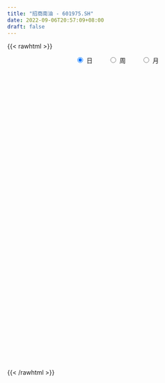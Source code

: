 ```yaml
---
title: "招商南油 - 601975.SH"
date: 2022-09-06T20:57:09+08:00
draft: false
---
```

{{< rawhtml >}}
    <div style="text-align: center">
        <label style="padding: 1rem;"><input style="margin-right: .5rem" type="radio" name="period" value="D" checked onclick="period_change(this)">日</label>
        <label style="padding: 1rem;"><input style="margin-right: .5rem" type="radio" name="period" value="W" onclick="period_change(this)">周</label>
        <label style="padding: 1rem;"><input style="margin-right: .5rem" type="radio" name="period" value="M" onclick="period_change(this)">月</label>
    </div>
    <div id="chart" style="height: 700px;"></div> 
    <script type="text/javascript">
        const D_v = [1653419.01,2024171.49,2787407.8900000001,1572822.9399999999,1441692.25,1503823.3700000001,852124.95,708204.17,767221.89,725279.76,548039.83,552528.53,523527.99,583237.5600000001,592575.4399999999,1049805.26,1708640.8999999999,1190522.6499999999,569128.09,733187.9300000001,506275.55,517498.09,494225.31,602179.3100000001,475468.06,546153.14,330010.58,655874.35,320095.52,296312.7,266779.25,291241.64,441373.45,559235.47,409959.76,295120.9,301046.51,321656.76,326305.28,268280.97,210694.54,410232.98,312596.4,319531.24,448442.76,393007.01,382521.27,471888.03,502515.68,329172.76,292148.96,401877.53,1236802.03,1308085.1299999999,922450.72,797842.74,526820.21,416511.55,495205.74,1400596.4099999999,1114270.5600000001,1161343.9199999999,1901100.0600000001,1586502.25,957249.37,1053213.45,552198.7,642194.97,741517.64,459891.22,536752.79,379666.75,449629.78,792671.96,256658.92,401330.27,253964.35,411050.68,226775.95,327023.97,245430.86,427035.38,335611.43,311844.71,539042.27,328129.81,366839.89,707733.25,463377.52,455517.73,387317.09,388033.64,450306.59,817529.99,475694.36,613180.88,460795.33,572558.9,360369.77,816118.15,544094.96,395396.08,577708.45,502247.81,318282.41,320097.7,461459.06,470689.78,253050.24,265578.14,381035.0,537548.6,494151.26,332780.81,270040.0,293757.72,244061.8,199713.92,350519.44,220589.76,456327.42,498669.02,798692.61,453451.49,446335.72,314068.27,351333.47,313590.96,324520.55,322021.87,496201.0,544227.87,434779.9,807624.09,464229.17,407360.36,447719.45,656205.17,390503.18,499567.88,464227.37,344961.51,319467.84,373933.7,314362.85,278808.25,390946.47,371922.27,445803.27,347649.59,304232.39,241717.57,334531.26,1446796.6399999999,918035.41,496700.64,380240.62,290378.5,269788.08,199186.94,272412.94,347968.58,274373.78,199342.68,264642.72,789939.96,294216.76,291860.77,195117.87,271336.43,287645.46,318359.01,385627.22,307594.89,270476.0,268856.3,266364.4,317038.95,286521.51,256525.8,159685.21,270579.2,395532.93,271657.1,214614.14,231704.41,227061.78,289735.22,201393.22,315843.11,259970.99,274213.06,211526.52,175558.11,233311.25,325759.56,351641.02,358889.51,363823.2,320704.95,394058.36,299722.94,195644.54,330893.17,423041.46,285696.81,173839.14,210329.77,175403.53,196308.13,361159.61,329378.6,220514.34,250557.25,272468.26,432782.78,331171.17,241578.45,296189.22,408474.65,314664.74,202037.65,270611.26,372515.68,284010.22,296438.5,405992.97,277284.9,265738.97,365091.02,251612.58,455123.92,506381.33,713108.6,325576.0,246698.98,167996.45,276867.43,310685.74,290798.74,360426.86,275082.08,311545.84,567112.6,259638.72,292945.6,361072.42,281185.86,254548.71,259270.49,623905.75,504918.24,335367.64,440557.35,831099.6800000001,1032625.04,840595.1899999999,515111.99,880430.27,868438.05,1373354.3100000001,1015714.64,1629785.53,1054614.72,1003493.35,839395.97,663930.47,860305.97,690527.61,612383.42,679830.41,1691818.28,1473445.98,705089.83,1003575.39,691896.11,637151.65,616150.03,366045.14,318278.64,556816.37,422199.31,454341.51,365345.43,403939.85,289825.05,256342.22,423874.83,282502.47,259271.27,221052.92,317951.81,231286.6,178777.31,170770.35,205289.06,179471.7,242565.05,319706.3,181232.03,262067.35,257451.9,247737.62,220466.22,163281.34,247582.38,320320.76,242970.39,238534.54,237195.49,263153.63,354940.4,351648.75,336404.07,769952.1800000001,507346.41,297610.62,278132.22,264141.22,300935.44,290605.36,253465.56,291714.27,294058.82,495184.31,830374.48,1101059.5900000001,880872.48,533762.5600000001,421791.8,282324.86,318881.78,344162.78,318275.37,250791.56,628040.38,475480.76,372784.04,865435.41,527685.34,385917.02,349469.87,556255.71,448104.62,221229.59,491822.79,381729.66,291613.35,321993.11,406406.84,568217.92,324551.84,485268.63,405695.83,597392.4399999999,1053503.52,667717.58,539483.3199999999,504768.27,548068.08,404157.87,415180.5,338866.84,363221.27,352322.29,453126.5,423781.03,536159.88,501518.93,698910.22,473093.58,745978.78,3805838.4100000001,2687007.54,1566946.75,1185738.71,1280970.6699999999,844068.6800000001,861491.33,637932.39,1207480.8899999999,744414.5,654232.5699999999,539446.71,443596.2,491356.31,393425.96,337663.02,348358.53,806813.3199999999,709704.9399999999,495437.22,445235.04,1086100.7,887950.77,757145.97,464448.38,631782.25,899236.49,1091489.4399999999,711496.99,589638.17,474111.73,399007.94,495239.86,779566.77,1280064.1000000001,1125976.51,684307.8,709690.0699999999,1050952.98,697495.48,2323617.8199999998,5182290.7599999998,3871237.2999999998,6934135.6299999999,5909293.8600000003,3802322.5899999999,5900124.5800000001,5064604.5499999998,5468900.8799999999,4457097.7199999997,3755373.2400000002,4129868.6699999999,3458506.5099999998,4840628.6900000004,6660494.4400000004,5523095.3099999996,4296077.4000000004,3574056.4399999999,5501905.9500000002,7411539.75,4555690.79,4626409.8200000003,5724835.8099999996,5217090.6399999997,4021404.3599999999,5023177.2300000004,4043298.7999999998,2759432.9199999999,2550843.9399999999,2760962.5699999998,3106670.3999999999,3669752.3100000001,3552466.6699999999,5391171.3499999996,3284227.4300000002,2199249.4199999999,2687514.75,3087121.4100000001,3316918.4700000002,3259583.29,2751962.1800000002,2358001.5299999998,2359295.8999999999,2763732.3999999999,3194420.8799999999,2412200.7400000002,1778520.27,1817243.48,1386770.6299999999,1132047.46,1432106.8200000001,3123778.7999999998,2732661.6299999999,2239530.3599999999,1585690.99,1553680.8700000001,1656214.0600000001,1665458.01,1282349.5700000001,1186364.01,833002.54,2799923.6099999999,2560318.5600000001,1761670.55,1700815.8600000001,1176952.8300000001,733444.7,1200888.3999999999,1182045.6200000001,1483356.1299999999,2009921.3600000001,1157191.73,2334395.8100000001,2856260.7400000002,2023846.26,1353071.9199999999,2977051.0099999998,2676791.8300000001,1502334.95,3314890.3300000001,3040960.6299999999,2282814.0299999998,4407558.3799999999,3909999.73,1928678.6499999999,2636063.8100000001,3985847.8100000001,5569731.2400000002]
const D_histogram = [0.0,0.0038290598,0.0130395305,0.0161759445,0.0178566798,0.0114762749,0.0035425013,-0.0024043597,-0.0035977549,-0.0068464231,-0.0086446852,-0.0106962432,-0.0121364606,-0.0150048714,-0.017307527,-0.0101609488,-0.0044631936,-0.0069819888,-0.0068446861,-0.0037578368,-0.0040809346,-0.0039623762,-0.0048405335,-0.0011809326,-0.0006098934,-0.0039177795,-0.0050073301,-0.0116578851,-0.0156751766,-0.0184338462,-0.0183024775,-0.0176012136,-0.0127103353,-0.0047827298,0.0001763238,0.0017380295,0.0017226916,0.0019921242,0.0011450276,0.0009162618,-0.0001913954,0.002675813,0.0034107514,0.0059538068,0.0037396841,-0.0000722479,-0.0008566035,-0.007358383,-0.0126188913,-0.0123296328,-0.0136543628,-0.0114229074,-0.0019480324,0.0096600993,0.0130403071,0.0155237306,0.014088617,0.0108787371,0.0118053535,0.017163694,0.0198743277,0.0194616832,0.0228122926,0.021912232,0.0208978805,0.0140738475,0.0090394817,0.002817445,-0.0019147229,-0.0035461079,-0.0037785568,-0.0037515587,-0.0041929856,-0.0087243752,-0.0117327867,-0.0142403544,-0.0149937421,-0.0158503296,-0.0147760408,-0.0112378013,-0.0107823089,-0.0071529121,-0.0048990128,-0.003614236,-0.0055487054,-0.0068341748,-0.0076299006,-0.0023159715,-0.0017422118,0.0003016314,0.0018827122,0.0037247451,0.0056252858,0.0074500476,0.0065619687,0.006557839,0.005816668,0.0014482467,-0.0005007293,0.0017227725,0.0019737798,0.0022471623,0.0031532928,0.0018486231,-0.0001393771,-0.0011747905,-0.0034707151,-0.0077047904,-0.0097232599,-0.0108632343,-0.0132825962,-0.0176231059,-0.0139655776,-0.0137512337,-0.0156749054,-0.0156111924,-0.0155459373,-0.0135331742,-0.009098065,-0.0039946123,0.0031838482,0.01127932,0.0182231175,0.0214868219,0.0209475003,0.0199195742,0.0160411785,0.0156483277,0.0123196638,0.0117645409,0.0123119296,0.0141317716,0.0121543178,0.0123399884,0.0087381918,0.0080367932,0.0072572291,0.0083675275,0.0086705504,0.0084319416,0.0059326088,0.0034101489,0.003550359,0.0021531538,-0.0001393372,-0.0009579522,-0.0020840272,-0.0027008548,-0.0055127117,-0.0057113438,-0.0068013338,-0.0077391924,-0.0091530713,-0.0011976814,-0.0018240063,-0.0026867804,-0.0030082278,-0.0042430284,-0.00406137,-0.004268522,-0.0021460783,0.0000537871,0.0002722056,-0.0001252018,-0.0002493024,-0.0046622622,-0.0070541986,-0.0073997527,-0.0077040473,-0.0073107939,-0.0064842832,-0.0054147632,-0.0029603011,-0.0003978807,0.00146061,0.0027771368,0.0030404505,0.0038992506,0.0031628534,0.0020961883,0.0008736565,0.0002537029,0.0013197077,0.0008308425,0.0013056782,0.0023566753,0.0024319797,0.0025244249,0.0019788371,0.0016956098,0.0015878074,0.0015919903,0.0016625156,0.0011289602,0.0002421754,-0.0001818953,0.0009830525,0.0005279507,-0.0021962661,-0.0049185533,-0.0042948308,-0.0054258618,-0.0056705512,-0.0046957708,-0.0017206942,-0.0014729671,-0.0010297889,-0.0004849909,-0.0011803066,-0.0006992319,-0.0020571501,-0.0032154871,-0.0035425032,-0.0039614233,-0.0044069577,-0.0061121266,-0.0053126084,-0.0048875342,-0.0047082977,-0.0027672824,-0.0030083454,-0.0026830693,-0.0032901125,-0.0044421942,-0.0058653769,-0.0048177998,-0.0016273568,-0.0017245826,-0.0013207215,-0.0025354797,-0.0027807686,-0.0055900999,-0.0060174526,-0.0017248265,-0.0004384943,-0.0004647045,-0.0006729809,0.0022079622,0.0049545822,0.0068235596,0.0093052737,0.0101052052,0.0117005925,0.0085788419,0.0058354584,0.0028215638,0.0004278573,-0.0001762672,-0.0002648222,-0.0000249823,0.0023227032,0.0052250054,0.0063963483,0.008321307,0.0118750955,0.0181509715,0.0206572246,0.0212604639,0.0237817344,0.0266806406,0.0315179954,0.0295867945,0.0355723527,0.0320852465,0.029790472,0.0225518356,0.0131807199,0.012506865,0.0089948072,0.0025910725,-0.0084862036,-0.0021092584,-0.006181657,-0.0089178111,-0.0080999672,-0.0108225473,-0.0155968076,-0.0213711984,-0.0248683327,-0.0279744745,-0.0261417248,-0.0250789268,-0.0257736266,-0.0261983781,-0.025733777,-0.024039273,-0.0222461046,-0.0229870993,-0.0207579855,-0.0167368074,-0.0136795782,-0.0119937967,-0.0093141173,-0.0074070796,-0.0060674066,-0.0038633927,-0.0018625357,-0.0000896568,0.0027239503,0.0053979867,0.0071938857,0.0076906682,0.0086059722,0.0084396476,0.0094993924,0.0086977026,0.0086660337,0.0090989074,0.0091413405,0.0076396405,0.0058695936,0.0052871162,0.006105645,0.0058309428,0.0087011949,0.0076287585,0.0066766592,0.0058346782,0.0057307334,0.0054435861,0.0044060803,0.0029426096,0.0025585164,0.0035034362,0.0045856597,0.0069631121,0.0125645951,0.0128446189,0.0110216535,0.0085891942,0.0058826529,0.0024946193,0.0014040667,0.0005311458,-0.0001608184,0.0018499846,0.0022543203,0.0029017728,0.0042992286,0.0060837161,0.0067270226,0.0046914735,0.0036255902,0.0000242034,-0.0024249458,-0.0052943328,-0.0063501018,-0.0061993119,-0.0078387561,-0.0111346523,-0.0171851561,-0.0182240824,-0.0198549101,-0.0198114562,-0.0148466589,-0.0044709767,0.0036570102,0.0086654143,0.0101598721,0.0099885346,0.0074829716,0.0061813583,0.0037739716,0.0033438117,0.0041678677,0.002534461,0.0013551434,-0.0020335332,-0.002157482,0.0004144289,0.0013494009,0.0050353428,0.016622606,0.0172007152,0.0127235205,0.0046452852,-0.0052771258,-0.0113560171,-0.0140431399,-0.0176223804,-0.026000225,-0.0260382984,-0.0246168823,-0.0210227393,-0.0174836223,-0.0134864955,-0.0100192712,-0.0089576312,-0.0081626482,-0.0030906341,0.0005742412,0.0025255448,0.0045711215,0.0091108422,0.0136787456,0.0135264433,0.0123072918,0.0091789659,0.0120170206,0.0126749327,0.0131793493,0.010340194,0.0068069716,0.005561131,0.0026107277,-0.0025357009,0.0001514808,-0.0070706567,-0.0130891086,-0.0160932539,-0.0125466917,-0.0069661231,0.006632599,0.0232526065,0.0465856412,0.0638624642,0.072463076,0.0718187072,0.0831187991,0.1023999868,0.1158667792,0.1081265932,0.0929971848,0.0853046836,0.0792914356,0.0617016813,0.0561445731,0.0448909328,0.0337453188,0.0142402996,0.0179273915,0.0327258226,0.0268348599,0.0299218437,0.0505313639,0.0605064616,0.0484772291,0.0544468669,0.0540300449,0.050785372,0.0324208885,0.0105738166,-0.0161639744,-0.0489959296,-0.0697749259,-0.0645202913,-0.0622219822,-0.0655843652,-0.0498328363,-0.0145169234,-0.0057709102,-0.0166764294,-0.0424803372,-0.0563892858,-0.0575178153,-0.0823544036,-0.1084357102,-0.1260246905,-0.1262325631,-0.128649397,-0.124372733,-0.11456508,-0.1066491397,-0.0758400679,-0.044887765,-0.0147277736,-0.0032044494,0.0068900078,0.0091622404,0.0191551903,0.0225708278,0.01908073,0.0139544253,0.0329283914,0.0263712914,0.0111153854,-0.0094565347,-0.0163060461,-0.0205401565,-0.0145699136,-0.0095034851,-0.0020565969,0.0103256864,0.0117270362,0.0163563864,0.0010310215,-0.0132370086,-0.0254260214,-0.0126406684,-0.0033504078,-0.0069410042,0.003935155,-0.0066946209,-0.002789816,0.0170465879,0.0036702414,-0.0087705394,-0.0033601771,0.0231738004,0.0519312285]
const D_fast = [0.0,0.0047863248,0.0172566781,0.0244370783,0.0305819835,0.0270706473,0.020022499,0.0134745481,0.0113817142,0.0064214402,0.0024620069,-0.002263612,-0.0067379445,-0.0133575732,-0.0199871105,-0.0153807696,-0.0107988127,-0.0150631051,-0.016636974,-0.0144895838,-0.0158329154,-0.016704951,-0.0187932416,-0.0154288739,-0.0150103081,-0.019297639,-0.0216390221,-0.0312040485,-0.0391401341,-0.0465072652,-0.0509515159,-0.0546505554,-0.052937261,-0.0462053378,-0.0412022033,-0.0392059902,-0.0387906553,-0.0380231916,-0.0385840313,-0.0385837316,-0.0397392377,-0.036203076,-0.0346154498,-0.0305839427,-0.0318631444,-0.0356931383,-0.0366916448,-0.0450330201,-0.0534482511,-0.0562414008,-0.0609797215,-0.0616039931,-0.0526161261,-0.0385929696,-0.031952685,-0.0255883288,-0.0235012882,-0.0239914838,-0.0201135291,-0.010464265,-0.0027850494,0.0016677269,0.0107214095,0.0152994068,0.0195095254,0.0162039543,0.0134294589,0.0079117835,0.0027009348,0.0001830228,-0.0009940652,-0.0019049568,-0.0033946302,-0.0101071135,-0.0160487217,-0.022116378,-0.0266182013,-0.0314373711,-0.0340570925,-0.0333283033,-0.0355683881,-0.0337272194,-0.0326980733,-0.0323168555,-0.0356385012,-0.0386325143,-0.0413357152,-0.036600779,-0.0364625723,-0.0343433212,-0.0322915624,-0.0295183432,-0.026211481,-0.0225242074,-0.0217717941,-0.0201364641,-0.019423468,-0.0234298276,-0.025503986,-0.0228497911,-0.0221053388,-0.0212701658,-0.0195757121,-0.020418226,-0.0224410705,-0.0237701815,-0.0269337849,-0.0330940578,-0.0375433422,-0.0413991252,-0.0471391362,-0.0558854224,-0.0557192885,-0.058942753,-0.0647851511,-0.0686242361,-0.0724454654,-0.0738159958,-0.0716554028,-0.0675506032,-0.0595761807,-0.0486608789,-0.037161302,-0.0285258921,-0.0238283386,-0.0198763711,-0.0197444722,-0.0162252412,-0.016473989,-0.0140879768,-0.0104626056,-0.0051098208,-0.0040486951,-0.0007780274,-0.0021952761,-0.0008874763,0.0001472668,0.0033494472,0.0058201076,0.0076894842,0.0066733036,0.0050033809,0.0060311807,0.005172264,0.0028449387,0.0017868356,0.0001397538,-0.0011522875,-0.0053423223,-0.0069687903,-0.0097591138,-0.0126317705,-0.0163339173,-0.0086779477,-0.0097602742,-0.0112947433,-0.0123682478,-0.0146638054,-0.0154974895,-0.016771772,-0.0151858478,-0.0129725357,-0.0126860658,-0.0131147737,-0.0133011999,-0.0188797252,-0.0230352112,-0.0252307035,-0.02746101,-0.0288954551,-0.0296900151,-0.029974186,-0.0282597992,-0.0257968488,-0.0235732057,-0.0215623947,-0.0205389684,-0.0187053556,-0.0186510395,-0.0191936575,-0.0201977752,-0.0207543031,-0.0193583713,-0.0196395259,-0.0188382707,-0.0171981047,-0.0165148053,-0.0157912539,-0.0158421324,-0.0157014574,-0.0154123079,-0.0150101274,-0.0145239732,-0.0147752886,-0.0156015295,-0.0160710741,-0.0146603631,-0.0149834772,-0.0182567606,-0.0222086861,-0.0226586713,-0.0251461677,-0.0268084949,-0.0270076573,-0.0244627542,-0.0245832688,-0.0243975379,-0.0239739876,-0.02496438,-0.0246581133,-0.026530319,-0.0284925278,-0.0297051697,-0.0311144456,-0.0326617194,-0.03589492,-0.0364235538,-0.0372203632,-0.0382182012,-0.0369690064,-0.0379621558,-0.0383076471,-0.0397372183,-0.0419998486,-0.0448893755,-0.0450462484,-0.0422626445,-0.0427910159,-0.0427173352,-0.0445659634,-0.0455064445,-0.0497133007,-0.0516450165,-0.0477835971,-0.0466068885,-0.0467492748,-0.0471257965,-0.0436928628,-0.0397075973,-0.03613273,-0.0313246975,-0.0279984646,-0.0234779293,-0.0244549693,-0.0257394883,-0.0280479918,-0.0303347341,-0.0309829254,-0.0311376859,-0.0309040915,-0.0279757303,-0.0237671768,-0.0209967468,-0.0169914613,-0.010468899,0.0003447199,0.0080152792,0.0139336345,0.0224003386,0.031969405,0.0446862586,0.0501517563,0.0650304027,0.0695646082,0.0747174517,0.0731167741,0.0670408384,0.0694936997,0.0682303438,0.0624743772,0.0492755501,0.0551251807,0.0495073679,0.0445417611,0.0433346132,0.0379063962,0.029232934,0.0181157436,0.0084015261,-0.0016982343,-0.0064009158,-0.0116078495,-0.018745956,-0.025720302,-0.0316891452,-0.0360044594,-0.0397728171,-0.0462605867,-0.0492209693,-0.049383993,-0.0497466584,-0.051059326,-0.0507081759,-0.0506529081,-0.0508300869,-0.049591921,-0.048056698,-0.0463062333,-0.0428116386,-0.0387881055,-0.0351937351,-0.0327742856,-0.0297074885,-0.0277639012,-0.0243293083,-0.0229565724,-0.0208217329,-0.0181141324,-0.0157863641,-0.015378154,-0.0156808025,-0.0149415008,-0.0125965608,-0.0114135273,-0.0063679765,-0.0055332233,-0.0048161577,-0.0041994692,-0.0028707307,-0.0017969814,-0.0017329672,-0.0024607855,-0.0022052495,-0.0003844707,0.0018441677,0.0059623981,0.01470503,0.0181962084,0.0191286564,0.0188434956,0.0176076176,0.0148432388,0.0141037029,0.0133635685,0.0126313997,0.0151046988,0.0160726146,0.0174455103,0.0199177733,0.0232231898,0.0255482519,0.0246855711,0.0245260854,0.0209307495,0.0178753638,0.0136823937,0.0110390992,0.009640061,0.0060409279,-0.0000386314,-0.0103854242,-0.0159803711,-0.0225749263,-0.0274843365,-0.026231204,-0.0169732659,-0.0079310264,-0.0007562687,0.003278157,0.0056039532,0.0049691331,0.0052128594,0.0037489656,0.0041547587,0.0060207816,0.0050209901,0.0041804584,0.0002833984,-0.0003799209,0.0022955972,0.0035679195,0.0085126971,0.0242556117,0.0291338997,0.0278375852,0.0209206711,0.0096789787,0.0007610831,-0.0054368246,-0.0134216603,-0.0282995611,-0.0348472091,-0.0395800136,-0.0412415555,-0.042073344,-0.0414478411,-0.0404854346,-0.0416632024,-0.0429088814,-0.0386095258,-0.0348010903,-0.0322184004,-0.0290300434,-0.0222126122,-0.0142250223,-0.0109957138,-0.0091380423,-0.0099716268,-0.004129317,-0.0003026717,0.0034965822,0.0032424754,0.001410996,0.0015554381,-0.0007422832,-0.0065226372,-0.0037975853,-0.0127873869,-0.022078116,-0.0291055748,-0.0286956855,-0.0248566477,-0.0095997759,0.0128333833,0.0478128283,0.0810552673,0.1077716481,0.1250819561,0.1571617478,0.2020429322,0.2444764194,0.2637678817,0.2718877695,0.2855214392,0.2993310501,0.2971667161,0.3056457512,0.3056148441,0.3029055598,0.2869606155,0.2951295553,0.318109442,0.3189271943,0.3294946391,0.3627370002,0.3878387133,0.3879287881,0.4075101426,0.4206008318,0.4300525019,0.4197932405,0.4005896228,0.3698108382,0.3247299006,0.2865071729,0.2756317346,0.2623745481,0.2426160738,0.2459093937,0.2775960757,0.2848993613,0.2698247348,0.2334007427,0.2053944727,0.1898864893,0.1444613002,0.091271066,0.042175913,0.0104098996,-0.0241692835,-0.0509858027,-0.0698194197,-0.0885657644,-0.0767167095,-0.0569863479,-0.0305082999,-0.019786088,-0.0079691289,-0.0034063361,0.0113754113,0.0204337558,0.0217138404,0.0200761421,0.047282206,0.0473179289,0.0348408693,0.0119048155,0.0009787926,-0.0083903569,-0.0060625925,-0.0033720352,0.0035607037,0.0185244086,0.0228575174,0.0315759643,0.0165083547,-0.0010689275,-0.0196144457,-0.0099892597,-0.0015366011,-0.0068624486,0.0049974993,-0.0073059317,-0.0040985808,0.01999947,0.0075406839,-0.0070927318,-0.0025224138,0.0298050139,0.0715452491]
const D_slow = [0.0,0.000957265,0.0042171476,0.0082611337,0.0127253037,0.0155943724,0.0164799977,0.0158789078,0.0149794691,0.0132678633,0.011106692,0.0084326312,0.0053985161,0.0016472982,-0.0026795835,-0.0052198207,-0.0063356191,-0.0080811163,-0.0097922879,-0.0107317471,-0.0117519807,-0.0127425748,-0.0139527081,-0.0142479413,-0.0144004147,-0.0153798595,-0.0166316921,-0.0195461633,-0.0234649575,-0.028073419,-0.0326490384,-0.0370493418,-0.0402269256,-0.0414226081,-0.0413785271,-0.0409440197,-0.0405133468,-0.0400153158,-0.0397290589,-0.0394999935,-0.0395478423,-0.038878889,-0.0380262012,-0.0365377495,-0.0356028285,-0.0356208905,-0.0358350413,-0.0376746371,-0.0408293599,-0.0439117681,-0.0473253588,-0.0501810856,-0.0506680937,-0.0482530689,-0.0449929921,-0.0411120595,-0.0375899052,-0.0348702209,-0.0319188826,-0.027627959,-0.0226593771,-0.0177939563,-0.0120908832,-0.0066128252,-0.001388355,0.0021301068,0.0043899772,0.0050943385,0.0046156578,0.0037291308,0.0027844916,0.0018466019,0.0007983555,-0.0013827383,-0.004315935,-0.0078760236,-0.0116244591,-0.0155870415,-0.0192810517,-0.022090502,-0.0247860792,-0.0265743073,-0.0277990605,-0.0287026195,-0.0300897958,-0.0317983395,-0.0337058147,-0.0342848075,-0.0347203605,-0.0346449526,-0.0341742746,-0.0332430883,-0.0318367668,-0.029974255,-0.0283337628,-0.026694303,-0.025240136,-0.0248780744,-0.0250032567,-0.0245725636,-0.0240791186,-0.023517328,-0.0227290048,-0.0222668491,-0.0223016934,-0.022595391,-0.0234630698,-0.0253892674,-0.0278200823,-0.0305358909,-0.03385654,-0.0382623164,-0.0417537109,-0.0451915193,-0.0491102456,-0.0530130437,-0.0568995281,-0.0602828216,-0.0625573378,-0.0635559909,-0.0627600289,-0.0599401989,-0.0553844195,-0.050012714,-0.0447758389,-0.0397959454,-0.0357856507,-0.0318735688,-0.0287936529,-0.0258525176,-0.0227745352,-0.0192415923,-0.0162030129,-0.0131180158,-0.0109334678,-0.0089242695,-0.0071099623,-0.0050180804,-0.0028504428,-0.0007424574,0.0007406948,0.001593232,0.0024808218,0.0030191102,0.0029842759,0.0027447878,0.002223781,0.0015485673,0.0001703894,-0.0012574465,-0.00295778,-0.0048925781,-0.0071808459,-0.0074802663,-0.0079362679,-0.008607963,-0.0093600199,-0.010420777,-0.0114361195,-0.01250325,-0.0130397696,-0.0130263228,-0.0129582714,-0.0129895719,-0.0130518975,-0.014217463,-0.0159810127,-0.0178309508,-0.0197569626,-0.0215846611,-0.0232057319,-0.0245594227,-0.025299498,-0.0253989682,-0.0250338157,-0.0243395315,-0.0235794189,-0.0226046062,-0.0218138929,-0.0212898458,-0.0210714317,-0.021008006,-0.020678079,-0.0204703684,-0.0201439489,-0.01955478,-0.0189467851,-0.0183156789,-0.0178209696,-0.0173970671,-0.0170001153,-0.0166021177,-0.0161864888,-0.0159042488,-0.0158437049,-0.0158891787,-0.0156434156,-0.0155114279,-0.0160604945,-0.0172901328,-0.0183638405,-0.0197203059,-0.0211379437,-0.0223118864,-0.02274206,-0.0231103018,-0.023367749,-0.0234889967,-0.0237840734,-0.0239588814,-0.0244731689,-0.0252770407,-0.0261626665,-0.0271530223,-0.0282547617,-0.0297827934,-0.0311109455,-0.032332829,-0.0335099034,-0.034201724,-0.0349538104,-0.0356245777,-0.0364471058,-0.0375576544,-0.0390239986,-0.0402284486,-0.0406352878,-0.0410664334,-0.0413966138,-0.0420304837,-0.0427256758,-0.0441232008,-0.045627564,-0.0460587706,-0.0461683942,-0.0462845703,-0.0464528155,-0.045900825,-0.0446621795,-0.0429562896,-0.0406299711,-0.0381036698,-0.0351785217,-0.0330338112,-0.0315749466,-0.0308695557,-0.0307625914,-0.0308066582,-0.0308728637,-0.0308791093,-0.0302984335,-0.0289921821,-0.0273930951,-0.0253127683,-0.0223439944,-0.0178062516,-0.0126419454,-0.0073268294,-0.0013813958,0.0052887643,0.0131682632,0.0205649618,0.02945805,0.0374793616,0.0449269796,0.0505649385,0.0538601185,0.0569868347,0.0592355365,0.0598833047,0.0577617538,0.0572344392,0.0556890249,0.0534595721,0.0514345803,0.0487289435,0.0448297416,0.039486942,0.0332698588,0.0262762402,0.019740809,0.0134710773,0.0070276706,0.0004780761,-0.0059553681,-0.0119651864,-0.0175267125,-0.0232734874,-0.0284629837,-0.0326471856,-0.0360670802,-0.0390655293,-0.0413940587,-0.0432458285,-0.0447626802,-0.0457285284,-0.0461941623,-0.0462165765,-0.0455355889,-0.0441860922,-0.0423876208,-0.0404649538,-0.0383134607,-0.0362035488,-0.0338287007,-0.031654275,-0.0294877666,-0.0272130398,-0.0249277046,-0.0230177945,-0.0215503961,-0.020228617,-0.0187022058,-0.0172444701,-0.0150691714,-0.0131619818,-0.0114928169,-0.0100341474,-0.0086014641,-0.0072405675,-0.0061390475,-0.0054033951,-0.004763766,-0.0038879069,-0.002741492,-0.001000714,0.0021404348,0.0053515895,0.0081070029,0.0102543015,0.0117249647,0.0123486195,0.0126996362,0.0128324226,0.0127922181,0.0132547142,0.0138182943,0.0145437375,0.0156185447,0.0171394737,0.0188212293,0.0199940977,0.0209004952,0.0209065461,0.0203003096,0.0189767264,0.017389201,0.015839373,0.013879684,0.0110960209,0.0067997319,0.0022437113,-0.0027200162,-0.0076728803,-0.011384545,-0.0125022892,-0.0115880366,-0.0094216831,-0.006881715,-0.0043845814,-0.0025138385,-0.0009684989,-0.000025006,0.0008109469,0.0018529139,0.0024865291,0.002825315,0.0023169317,0.0017775612,0.0018811684,0.0022185186,0.0034773543,0.0076330058,0.0119331846,0.0151140647,0.016275386,0.0149561045,0.0121171002,0.0086063153,0.0042007202,-0.0022993361,-0.0088089107,-0.0149631313,-0.0202188161,-0.0245897217,-0.0279613456,-0.0304661634,-0.0327055712,-0.0347462332,-0.0355188918,-0.0353753315,-0.0347439452,-0.0336011649,-0.0313234543,-0.0279037679,-0.0245221571,-0.0214453342,-0.0191505927,-0.0161463375,-0.0129776044,-0.0096827671,-0.0070977186,-0.0053959757,-0.0040056929,-0.003353011,-0.0039869362,-0.003949066,-0.0057167302,-0.0089890074,-0.0130123208,-0.0161489938,-0.0178905246,-0.0162323748,-0.0104192232,0.0012271871,0.0171928031,0.0353085721,0.0532632489,0.0740429487,0.0996429454,0.1286096402,0.1556412885,0.1788905847,0.2002167556,0.2200396145,0.2354650348,0.2495011781,0.2607239113,0.269160241,0.2727203159,0.2772021638,0.2853836194,0.2920923344,0.2995727953,0.3122056363,0.3273322517,0.339451559,0.3530632757,0.3665707869,0.3792671299,0.387372352,0.3900158062,0.3859748126,0.3737258302,0.3562820987,0.3401520259,0.3245965304,0.308200439,0.29574223,0.2921129991,0.2906702716,0.2865011642,0.2758810799,0.2617837585,0.2474043046,0.2268157037,0.1997067762,0.1682006036,0.1366424628,0.1044801135,0.0733869303,0.0447456603,0.0180833754,-0.0008766416,-0.0120985829,-0.0157805263,-0.0165816386,-0.0148591367,-0.0125685766,-0.007779779,-0.002137072,0.0026331105,0.0061217168,0.0143538146,0.0209466375,0.0237254838,0.0213613502,0.0172848387,0.0121497995,0.0085073211,0.0061314499,0.0056173006,0.0081987222,0.0111304813,0.0152195779,0.0154773332,0.0121680811,0.0058115757,0.0026514086,0.0018138067,0.0000785556,0.0010623444,-0.0006113108,-0.0013087648,0.0029528821,0.0038704425,0.0016778076,0.0008377634,0.0066312135,0.0196140206]
const D_data = [['2020-08-18', 2.91, 2.83, 2.81, 2.93],['2020-08-19', 2.84, 2.89, 2.82, 2.98],['2020-08-20', 2.87, 3.0, 2.82, 3.13],['2020-08-21', 2.96, 2.97, 2.93, 3.04],['2020-08-24', 2.97, 2.98, 2.93, 3.05],['2020-08-25', 2.97, 2.88, 2.86, 2.99],['2020-08-26', 2.87, 2.83, 2.81, 2.87],['2020-08-27', 2.84, 2.82, 2.78, 2.84],['2020-08-28', 2.81, 2.86, 2.78, 2.87],['2020-08-31', 2.85, 2.82, 2.82, 2.88],['2020-09-01', 2.82, 2.82, 2.79, 2.82],['2020-09-02', 2.81, 2.8, 2.78, 2.83],['2020-09-03', 2.8, 2.79, 2.78, 2.82],['2020-09-04', 2.76, 2.75, 2.73, 2.77],['2020-09-07', 2.75, 2.73, 2.71, 2.79],['2020-09-08', 2.73, 2.85, 2.72, 2.85],['2020-09-09', 2.82, 2.86, 2.81, 2.95],['2020-09-10', 2.88, 2.76, 2.74, 2.91],['2020-09-11', 2.75, 2.78, 2.73, 2.78],['2020-09-14', 2.78, 2.82, 2.76, 2.83],['2020-09-15', 2.82, 2.78, 2.75, 2.83],['2020-09-16', 2.78, 2.78, 2.75, 2.84],['2020-09-17', 2.78, 2.76, 2.74, 2.78],['2020-09-18', 2.76, 2.82, 2.74, 2.82],['2020-09-21', 2.82, 2.79, 2.77, 2.83],['2020-09-22', 2.77, 2.73, 2.72, 2.78],['2020-09-23', 2.73, 2.74, 2.72, 2.75],['2020-09-24', 2.71, 2.64, 2.63, 2.73],['2020-09-25', 2.66, 2.63, 2.61, 2.67],['2020-09-28', 2.64, 2.61, 2.6, 2.65],['2020-09-29', 2.62, 2.62, 2.61, 2.65],['2020-09-30', 2.62, 2.61, 2.6, 2.64],['2020-10-09', 2.64, 2.66, 2.64, 2.68],['2020-10-12', 2.68, 2.72, 2.67, 2.73],['2020-10-13', 2.71, 2.71, 2.68, 2.72],['2020-10-14', 2.7, 2.68, 2.66, 2.7],['2020-10-15', 2.67, 2.66, 2.64, 2.68],['2020-10-16', 2.65, 2.66, 2.64, 2.68],['2020-10-19', 2.67, 2.64, 2.64, 2.69],['2020-10-20', 2.64, 2.64, 2.61, 2.65],['2020-10-21', 2.64, 2.62, 2.62, 2.65],['2020-10-22', 2.63, 2.67, 2.63, 2.67],['2020-10-23', 2.66, 2.65, 2.63, 2.67],['2020-10-26', 2.63, 2.68, 2.62, 2.68],['2020-10-27', 2.64, 2.62, 2.6, 2.65],['2020-10-28', 2.62, 2.58, 2.55, 2.62],['2020-10-29', 2.55, 2.6, 2.53, 2.61],['2020-10-30', 2.59, 2.5, 2.49, 2.6],['2020-11-02', 2.49, 2.47, 2.43, 2.51],['2020-11-03', 2.47, 2.51, 2.46, 2.51],['2020-11-04', 2.5, 2.47, 2.46, 2.51],['2020-11-05', 2.48, 2.5, 2.47, 2.52],['2020-11-06', 2.5, 2.61, 2.49, 2.74],['2020-11-09', 2.6, 2.69, 2.57, 2.71],['2020-11-10', 2.72, 2.63, 2.62, 2.74],['2020-11-11', 2.63, 2.64, 2.58, 2.69],['2020-11-12', 2.63, 2.6, 2.58, 2.63],['2020-11-13', 2.59, 2.57, 2.55, 2.59],['2020-11-16', 2.6, 2.62, 2.59, 2.65],['2020-11-17', 2.61, 2.7, 2.59, 2.72],['2020-11-18', 2.68, 2.7, 2.64, 2.72],['2020-11-19', 2.69, 2.68, 2.67, 2.74],['2020-11-20', 2.71, 2.75, 2.67, 2.8],['2020-11-23', 2.75, 2.72, 2.71, 2.78],['2020-11-24', 2.72, 2.73, 2.68, 2.75],['2020-11-25', 2.73, 2.65, 2.65, 2.77],['2020-11-26', 2.63, 2.65, 2.62, 2.66],['2020-11-27', 2.65, 2.61, 2.57, 2.65],['2020-11-30', 2.61, 2.6, 2.6, 2.67],['2020-12-01', 2.59, 2.62, 2.58, 2.63],['2020-12-02', 2.62, 2.63, 2.6, 2.66],['2020-12-03', 2.63, 2.63, 2.61, 2.64],['2020-12-04', 2.63, 2.62, 2.6, 2.65],['2020-12-07', 2.61, 2.55, 2.54, 2.62],['2020-12-08', 2.55, 2.54, 2.54, 2.56],['2020-12-09', 2.54, 2.52, 2.51, 2.55],['2020-12-10', 2.51, 2.52, 2.5, 2.54],['2020-12-11', 2.52, 2.5, 2.48, 2.52],['2020-12-14', 2.5, 2.51, 2.48, 2.51],['2020-12-15', 2.51, 2.54, 2.49, 2.54],['2020-12-16', 2.53, 2.5, 2.49, 2.54],['2020-12-17', 2.5, 2.54, 2.49, 2.55],['2020-12-18', 2.54, 2.53, 2.52, 2.57],['2020-12-21', 2.52, 2.52, 2.5, 2.53],['2020-12-22', 2.51, 2.47, 2.45, 2.51],['2020-12-23', 2.47, 2.46, 2.45, 2.49],['2020-12-24', 2.47, 2.45, 2.44, 2.48],['2020-12-25', 2.45, 2.53, 2.43, 2.56],['2020-12-28', 2.52, 2.48, 2.47, 2.53],['2020-12-29', 2.47, 2.5, 2.46, 2.54],['2020-12-30', 2.49, 2.5, 2.48, 2.53],['2020-12-31', 2.51, 2.51, 2.49, 2.53],['2021-01-04', 2.51, 2.52, 2.5, 2.53],['2021-01-05', 2.51, 2.53, 2.47, 2.57],['2021-01-06', 2.52, 2.5, 2.49, 2.52],['2021-01-07', 2.51, 2.51, 2.49, 2.56],['2021-01-08', 2.5, 2.5, 2.47, 2.53],['2021-01-11', 2.49, 2.44, 2.43, 2.5],['2021-01-12', 2.44, 2.45, 2.43, 2.46],['2021-01-13', 2.44, 2.5, 2.42, 2.54],['2021-01-14', 2.48, 2.48, 2.45, 2.51],['2021-01-15', 2.48, 2.48, 2.47, 2.52],['2021-01-18', 2.47, 2.49, 2.46, 2.51],['2021-01-19', 2.48, 2.46, 2.45, 2.48],['2021-01-20', 2.46, 2.44, 2.44, 2.47],['2021-01-21', 2.45, 2.44, 2.44, 2.46],['2021-01-22', 2.44, 2.41, 2.4, 2.45],['2021-01-25', 2.41, 2.36, 2.35, 2.41],['2021-01-26', 2.36, 2.36, 2.35, 2.39],['2021-01-27', 2.35, 2.35, 2.34, 2.37],['2021-01-28', 2.35, 2.31, 2.31, 2.35],['2021-01-29', 2.31, 2.25, 2.23, 2.32],['2021-02-01', 2.24, 2.33, 2.2, 2.34],['2021-02-02', 2.32, 2.28, 2.27, 2.33],['2021-02-03', 2.28, 2.23, 2.23, 2.28],['2021-02-04', 2.22, 2.23, 2.2, 2.25],['2021-02-05', 2.23, 2.21, 2.2, 2.25],['2021-02-08', 2.21, 2.22, 2.2, 2.24],['2021-02-09', 2.21, 2.25, 2.21, 2.27],['2021-02-10', 2.25, 2.27, 2.24, 2.28],['2021-02-18', 2.3, 2.32, 2.29, 2.35],['2021-02-19', 2.32, 2.37, 2.31, 2.38],['2021-02-22', 2.37, 2.4, 2.36, 2.47],['2021-02-23', 2.4, 2.39, 2.38, 2.43],['2021-02-24', 2.39, 2.36, 2.33, 2.4],['2021-02-25', 2.37, 2.36, 2.35, 2.38],['2021-02-26', 2.33, 2.32, 2.32, 2.35],['2021-03-01', 2.32, 2.36, 2.32, 2.36],['2021-03-02', 2.36, 2.32, 2.32, 2.36],['2021-03-03', 2.33, 2.35, 2.31, 2.35],['2021-03-04', 2.34, 2.37, 2.33, 2.4],['2021-03-05', 2.37, 2.4, 2.36, 2.42],['2021-03-08', 2.41, 2.36, 2.36, 2.42],['2021-03-09', 2.36, 2.39, 2.34, 2.43],['2021-03-10', 2.39, 2.34, 2.33, 2.39],['2021-03-11', 2.33, 2.37, 2.32, 2.38],['2021-03-12', 2.37, 2.37, 2.34, 2.39],['2021-03-15', 2.36, 2.4, 2.35, 2.42],['2021-03-16', 2.39, 2.4, 2.38, 2.42],['2021-03-17', 2.41, 2.4, 2.38, 2.44],['2021-03-18', 2.4, 2.37, 2.36, 2.4],['2021-03-19', 2.36, 2.36, 2.35, 2.39],['2021-03-22', 2.36, 2.39, 2.35, 2.4],['2021-03-23', 2.4, 2.37, 2.35, 2.41],['2021-03-24', 2.37, 2.35, 2.34, 2.38],['2021-03-25', 2.35, 2.36, 2.34, 2.37],['2021-03-26', 2.38, 2.35, 2.35, 2.39],['2021-03-29', 2.36, 2.35, 2.33, 2.37],['2021-03-30', 2.35, 2.31, 2.3, 2.36],['2021-03-31', 2.31, 2.33, 2.3, 2.34],['2021-04-01', 2.33, 2.31, 2.3, 2.34],['2021-04-02', 2.32, 2.3, 2.3, 2.32],['2021-04-06', 2.29, 2.28, 2.27, 2.3],['2021-04-07', 2.35, 2.41, 2.34, 2.41],['2021-04-08', 2.38, 2.32, 2.32, 2.38],['2021-04-09', 2.31, 2.31, 2.3, 2.35],['2021-04-12', 2.31, 2.31, 2.3, 2.33],['2021-04-13', 2.31, 2.29, 2.29, 2.32],['2021-04-14', 2.3, 2.3, 2.28, 2.31],['2021-04-15', 2.29, 2.29, 2.28, 2.3],['2021-04-16', 2.29, 2.32, 2.29, 2.32],['2021-04-19', 2.32, 2.33, 2.31, 2.34],['2021-04-20', 2.33, 2.31, 2.31, 2.34],['2021-04-21', 2.31, 2.3, 2.29, 2.31],['2021-04-22', 2.3, 2.3, 2.29, 2.32],['2021-04-23', 2.28, 2.23, 2.21, 2.28],['2021-04-26', 2.23, 2.23, 2.22, 2.24],['2021-04-27', 2.23, 2.24, 2.21, 2.25],['2021-04-28', 2.23, 2.23, 2.22, 2.24],['2021-04-29', 2.22, 2.23, 2.21, 2.24],['2021-04-30', 2.23, 2.23, 2.21, 2.23],['2021-05-06', 2.23, 2.23, 2.22, 2.26],['2021-05-07', 2.23, 2.25, 2.23, 2.27],['2021-05-10', 2.24, 2.26, 2.23, 2.26],['2021-05-11', 2.26, 2.26, 2.24, 2.27],['2021-05-12', 2.25, 2.26, 2.25, 2.27],['2021-05-13', 2.26, 2.25, 2.25, 2.27],['2021-05-14', 2.26, 2.26, 2.24, 2.26],['2021-05-17', 2.26, 2.24, 2.23, 2.26],['2021-05-18', 2.23, 2.23, 2.22, 2.24],['2021-05-19', 2.23, 2.22, 2.22, 2.24],['2021-05-20', 2.22, 2.22, 2.21, 2.23],['2021-05-21', 2.22, 2.24, 2.22, 2.26],['2021-05-24', 2.24, 2.22, 2.22, 2.24],['2021-05-25', 2.22, 2.23, 2.22, 2.24],['2021-05-26', 2.23, 2.24, 2.22, 2.24],['2021-05-27', 2.23, 2.23, 2.22, 2.24],['2021-05-28', 2.23, 2.23, 2.22, 2.24],['2021-05-31', 2.23, 2.22, 2.22, 2.24],['2021-06-01', 2.22, 2.22, 2.21, 2.23],['2021-06-02', 2.22, 2.22, 2.21, 2.23],['2021-06-03', 2.22, 2.22, 2.21, 2.23],['2021-06-04', 2.22, 2.22, 2.21, 2.23],['2021-06-07', 2.22, 2.21, 2.21, 2.23],['2021-06-08', 2.21, 2.2, 2.2, 2.22],['2021-06-09', 2.19, 2.2, 2.18, 2.21],['2021-06-10', 2.2, 2.22, 2.19, 2.23],['2021-06-11', 2.21, 2.2, 2.19, 2.22],['2021-06-15', 2.21, 2.16, 2.16, 2.21],['2021-06-16', 2.16, 2.14, 2.13, 2.16],['2021-06-17', 2.14, 2.17, 2.14, 2.21],['2021-06-18', 2.16, 2.14, 2.13, 2.16],['2021-06-21', 2.14, 2.14, 2.13, 2.15],['2021-06-22', 2.14, 2.15, 2.13, 2.17],['2021-06-23', 2.15, 2.18, 2.15, 2.19],['2021-06-24', 2.17, 2.15, 2.15, 2.18],['2021-06-25', 2.15, 2.15, 2.14, 2.16],['2021-06-28', 2.15, 2.15, 2.14, 2.16],['2021-06-29', 2.15, 2.13, 2.13, 2.15],['2021-06-30', 2.13, 2.14, 2.13, 2.15],['2021-07-01', 2.14, 2.11, 2.11, 2.14],['2021-07-02', 2.11, 2.1, 2.09, 2.11],['2021-07-05', 2.1, 2.1, 2.09, 2.12],['2021-07-06', 2.09, 2.09, 2.08, 2.1],['2021-07-07', 2.08, 2.08, 2.07, 2.09],['2021-07-08', 2.08, 2.05, 2.04, 2.09],['2021-07-09', 2.05, 2.07, 2.03, 2.08],['2021-07-12', 2.07, 2.06, 2.06, 2.09],['2021-07-13', 2.06, 2.05, 2.04, 2.06],['2021-07-14', 2.05, 2.07, 2.03, 2.09],['2021-07-15', 2.06, 2.04, 2.03, 2.07],['2021-07-16', 2.04, 2.04, 2.03, 2.05],['2021-07-19', 2.04, 2.02, 2.02, 2.05],['2021-07-20', 2.01, 2.0, 1.98, 2.02],['2021-07-21', 1.99, 1.98, 1.98, 2.0],['2021-07-22', 1.98, 2.0, 1.98, 2.02],['2021-07-23', 2.01, 2.03, 2.0, 2.04],['2021-07-26', 2.02, 1.99, 1.99, 2.03],['2021-07-27', 1.99, 1.99, 1.98, 2.01],['2021-07-28', 1.99, 1.96, 1.95, 1.99],['2021-07-29', 1.97, 1.96, 1.95, 1.97],['2021-07-30', 1.96, 1.91, 1.9, 1.96],['2021-08-02', 1.91, 1.92, 1.86, 1.94],['2021-08-03', 1.91, 1.98, 1.9, 2.03],['2021-08-04', 1.97, 1.95, 1.95, 1.98],['2021-08-05', 1.94, 1.93, 1.92, 1.96],['2021-08-06', 1.93, 1.92, 1.92, 1.94],['2021-08-09', 1.92, 1.96, 1.91, 1.97],['2021-08-10', 1.95, 1.97, 1.94, 1.99],['2021-08-11', 1.96, 1.97, 1.95, 2.0],['2021-08-12', 1.97, 1.99, 1.96, 2.0],['2021-08-13', 1.99, 1.98, 1.96, 2.0],['2021-08-16', 1.97, 2.0, 1.97, 2.01],['2021-08-17', 2.0, 1.94, 1.92, 2.0],['2021-08-18', 1.93, 1.93, 1.92, 1.94],['2021-08-19', 1.93, 1.91, 1.91, 1.94],['2021-08-20', 1.91, 1.9, 1.87, 1.92],['2021-08-23', 1.89, 1.91, 1.88, 1.92],['2021-08-24', 1.91, 1.91, 1.9, 1.92],['2021-08-25', 1.9, 1.91, 1.9, 1.92],['2021-08-26', 1.92, 1.94, 1.91, 1.97],['2021-08-27', 1.94, 1.96, 1.91, 1.97],['2021-08-30', 1.96, 1.95, 1.94, 1.97],['2021-08-31', 1.95, 1.97, 1.93, 1.98],['2021-09-01', 1.97, 2.01, 1.96, 2.02],['2021-09-02', 2.01, 2.08, 1.99, 2.1],['2021-09-03', 2.07, 2.07, 2.07, 2.12],['2021-09-06', 2.07, 2.07, 2.06, 2.11],['2021-09-07', 2.07, 2.12, 2.06, 2.13],['2021-09-08', 2.11, 2.16, 2.11, 2.18],['2021-09-09', 2.16, 2.23, 2.15, 2.28],['2021-09-10', 2.22, 2.18, 2.17, 2.26],['2021-09-13', 2.18, 2.32, 2.17, 2.34],['2021-09-14', 2.31, 2.24, 2.23, 2.32],['2021-09-15', 2.2, 2.27, 2.18, 2.28],['2021-09-16', 2.27, 2.21, 2.2, 2.3],['2021-09-17', 2.2, 2.16, 2.13, 2.23],['2021-09-22', 2.14, 2.26, 2.13, 2.26],['2021-09-23', 2.27, 2.23, 2.21, 2.29],['2021-09-24', 2.24, 2.18, 2.17, 2.25],['2021-09-27', 2.17, 2.08, 2.07, 2.18],['2021-09-28', 2.09, 2.29, 2.08, 2.29],['2021-09-29', 2.24, 2.17, 2.17, 2.28],['2021-09-30', 2.2, 2.17, 2.14, 2.23],['2021-10-08', 2.22, 2.21, 2.19, 2.27],['2021-10-11', 2.21, 2.16, 2.14, 2.26],['2021-10-12', 2.16, 2.11, 2.09, 2.18],['2021-10-13', 2.1, 2.06, 2.04, 2.11],['2021-10-14', 2.07, 2.05, 2.03, 2.08],['2021-10-15', 2.05, 2.02, 2.02, 2.06],['2021-10-18', 2.02, 2.06, 2.02, 2.1],['2021-10-19', 2.06, 2.04, 2.03, 2.06],['2021-10-20', 2.04, 2.0, 2.0, 2.05],['2021-10-21', 2.0, 1.98, 1.98, 2.02],['2021-10-22', 1.99, 1.97, 1.95, 2.0],['2021-10-25', 1.97, 1.97, 1.93, 1.98],['2021-10-26', 1.97, 1.96, 1.95, 1.99],['2021-10-27', 1.97, 1.91, 1.9, 1.97],['2021-10-28', 1.92, 1.93, 1.91, 1.93],['2021-10-29', 1.92, 1.95, 1.91, 1.96],['2021-11-01', 1.95, 1.94, 1.92, 1.95],['2021-11-02', 1.93, 1.92, 1.9, 1.94],['2021-11-03', 1.91, 1.93, 1.9, 1.93],['2021-11-04', 1.93, 1.92, 1.91, 1.93],['2021-11-05', 1.92, 1.91, 1.91, 1.93],['2021-11-08', 1.91, 1.92, 1.9, 1.93],['2021-11-09', 1.92, 1.92, 1.91, 1.93],['2021-11-10', 1.92, 1.92, 1.9, 1.92],['2021-11-11', 1.92, 1.94, 1.91, 1.95],['2021-11-12', 1.95, 1.95, 1.94, 1.96],['2021-11-15', 1.96, 1.95, 1.94, 1.97],['2021-11-16', 1.96, 1.94, 1.94, 1.97],['2021-11-17', 1.95, 1.95, 1.93, 1.96],['2021-11-18', 1.95, 1.94, 1.94, 1.96],['2021-11-19', 1.94, 1.96, 1.94, 1.96],['2021-11-22', 1.96, 1.94, 1.94, 1.97],['2021-11-23', 1.94, 1.95, 1.93, 1.97],['2021-11-24', 1.95, 1.96, 1.95, 1.97],['2021-11-25', 1.96, 1.96, 1.94, 1.97],['2021-11-26', 1.95, 1.94, 1.93, 1.96],['2021-11-29', 1.93, 1.93, 1.92, 1.94],['2021-11-30', 1.93, 1.94, 1.92, 1.97],['2021-12-01', 1.94, 1.96, 1.93, 1.96],['2021-12-02', 1.95, 1.95, 1.94, 1.97],['2021-12-03', 1.96, 2.0, 1.95, 2.03],['2021-12-06', 1.99, 1.96, 1.96, 2.0],['2021-12-07', 1.98, 1.96, 1.95, 1.98],['2021-12-08', 1.97, 1.96, 1.95, 1.97],['2021-12-09', 1.96, 1.97, 1.95, 1.98],['2021-12-10', 1.97, 1.97, 1.96, 1.98],['2021-12-13', 1.97, 1.96, 1.95, 1.98],['2021-12-14', 1.95, 1.95, 1.94, 1.96],['2021-12-15', 1.95, 1.96, 1.94, 1.97],['2021-12-16', 1.96, 1.98, 1.95, 1.98],['2021-12-17', 1.98, 1.99, 1.97, 2.0],['2021-12-20', 1.98, 2.02, 1.98, 2.05],['2021-12-21', 2.02, 2.09, 2.02, 2.1],['2021-12-22', 2.1, 2.05, 2.04, 2.11],['2021-12-23', 2.04, 2.03, 2.02, 2.07],['2021-12-24', 2.03, 2.02, 1.99, 2.04],['2021-12-27', 2.01, 2.01, 2.01, 2.03],['2021-12-28', 2.01, 1.99, 1.98, 2.02],['2021-12-29', 2.0, 2.01, 1.98, 2.02],['2021-12-30', 2.0, 2.01, 1.99, 2.01],['2021-12-31', 2.0, 2.01, 1.99, 2.02],['2022-01-04', 2.01, 2.05, 2.01, 2.06],['2022-01-05', 2.05, 2.04, 2.03, 2.06],['2022-01-06', 2.04, 2.05, 2.03, 2.06],['2022-01-07', 2.05, 2.07, 2.04, 2.11],['2022-01-10', 2.07, 2.09, 2.07, 2.1],['2022-01-11', 2.08, 2.09, 2.08, 2.1],['2022-01-12', 2.1, 2.06, 2.05, 2.1],['2022-01-13', 2.07, 2.07, 2.06, 2.12],['2022-01-14', 2.08, 2.03, 2.02, 2.08],['2022-01-17', 2.03, 2.03, 2.02, 2.05],['2022-01-18', 2.03, 2.01, 1.99, 2.03],['2022-01-19', 2.0, 2.02, 2.0, 2.05],['2022-01-20', 2.03, 2.03, 2.02, 2.05],['2022-01-21', 2.03, 2.0, 2.0, 2.04],['2022-01-24', 2.0, 1.96, 1.96, 2.01],['2022-01-25', 1.96, 1.89, 1.89, 1.97],['2022-01-26', 1.89, 1.92, 1.89, 1.93],['2022-01-27', 1.92, 1.89, 1.88, 1.92],['2022-01-28', 1.9, 1.89, 1.88, 1.91],['2022-02-07', 1.9, 1.95, 1.89, 1.96],['2022-02-08', 1.95, 2.05, 1.94, 2.06],['2022-02-09', 2.05, 2.07, 2.02, 2.07],['2022-02-10', 2.07, 2.07, 2.05, 2.08],['2022-02-11', 2.07, 2.05, 2.04, 2.08],['2022-02-14', 2.05, 2.04, 2.03, 2.07],['2022-02-15', 2.05, 2.01, 2.0, 2.05],['2022-02-16', 2.02, 2.02, 2.0, 2.05],['2022-02-17', 2.02, 2.0, 1.99, 2.03],['2022-02-18', 1.99, 2.02, 1.98, 2.03],['2022-02-21', 2.02, 2.04, 2.01, 2.05],['2022-02-22', 2.03, 2.01, 1.99, 2.05],['2022-02-23', 2.01, 2.01, 2.01, 2.04],['2022-02-24', 2.02, 1.97, 1.95, 2.02],['2022-02-25', 1.98, 2.0, 1.98, 2.03],['2022-02-28', 2.03, 2.04, 2.01, 2.05],['2022-03-01', 2.04, 2.03, 2.02, 2.06],['2022-03-02', 2.04, 2.08, 2.03, 2.08],['2022-03-03', 2.09, 2.23, 2.07, 2.29],['2022-03-04', 2.2, 2.14, 2.11, 2.2],['2022-03-07', 2.14, 2.08, 2.07, 2.18],['2022-03-08', 2.09, 2.01, 2.0, 2.1],['2022-03-09', 2.02, 1.94, 1.9, 2.03],['2022-03-10', 1.96, 1.94, 1.93, 1.98],['2022-03-11', 1.93, 1.95, 1.88, 1.96],['2022-03-14', 1.94, 1.91, 1.9, 1.96],['2022-03-15', 1.9, 1.8, 1.8, 1.91],['2022-03-16', 1.82, 1.86, 1.78, 1.86],['2022-03-17', 1.86, 1.86, 1.85, 1.89],['2022-03-18', 1.85, 1.88, 1.84, 1.89],['2022-03-21', 1.88, 1.88, 1.86, 1.9],['2022-03-22', 1.87, 1.89, 1.86, 1.9],['2022-03-23', 1.89, 1.89, 1.87, 1.9],['2022-03-24', 1.88, 1.86, 1.85, 1.89],['2022-03-25', 1.86, 1.85, 1.85, 1.88],['2022-03-28', 1.85, 1.91, 1.83, 1.94],['2022-03-29', 1.9, 1.91, 1.89, 1.96],['2022-03-30', 1.9, 1.9, 1.88, 1.91],['2022-03-31', 1.91, 1.91, 1.89, 1.92],['2022-04-01', 1.92, 1.96, 1.9, 1.97],['2022-04-06', 1.95, 1.99, 1.93, 2.0],['2022-04-07', 1.99, 1.95, 1.95, 2.03],['2022-04-08', 1.96, 1.94, 1.92, 1.97],['2022-04-11', 1.96, 1.91, 1.9, 1.98],['2022-04-12', 1.91, 1.99, 1.9, 1.99],['2022-04-13', 1.98, 1.98, 1.96, 2.03],['2022-04-14', 1.98, 1.99, 1.97, 2.01],['2022-04-15', 1.98, 1.95, 1.94, 2.0],['2022-04-18', 1.96, 1.93, 1.91, 1.96],['2022-04-19', 1.94, 1.95, 1.92, 1.96],['2022-04-20', 1.94, 1.92, 1.91, 1.96],['2022-04-21', 1.91, 1.87, 1.87, 1.93],['2022-04-22', 1.86, 1.96, 1.85, 2.0],['2022-04-25', 1.93, 1.82, 1.82, 1.94],['2022-04-26', 1.83, 1.79, 1.78, 1.84],['2022-04-27', 1.77, 1.79, 1.7, 1.8],['2022-04-28', 1.79, 1.86, 1.77, 1.9],['2022-04-29', 1.86, 1.9, 1.84, 1.9],['2022-05-05', 1.92, 2.05, 1.92, 2.08],['2022-05-06', 2.0, 2.18, 1.97, 2.26],['2022-05-09', 2.2, 2.4, 2.17, 2.4],['2022-05-10', 2.5, 2.48, 2.3, 2.58],['2022-05-11', 2.4, 2.5, 2.4, 2.67],['2022-05-12', 2.53, 2.47, 2.4, 2.61],['2022-05-13', 2.47, 2.72, 2.47, 2.72],['2022-05-16', 2.8, 2.99, 2.7, 2.99],['2022-05-17', 3.0, 3.11, 2.87, 3.25],['2022-05-18', 3.12, 2.97, 2.93, 3.16],['2022-05-19', 2.89, 2.92, 2.84, 3.07],['2022-05-20', 2.95, 3.05, 2.93, 3.15],['2022-05-23', 2.99, 3.13, 2.99, 3.21],['2022-05-24', 3.15, 3.01, 3.01, 3.35],['2022-05-25', 3.01, 3.18, 2.98, 3.31],['2022-05-26', 3.15, 3.14, 2.87, 3.2],['2022-05-27', 3.08, 3.15, 3.02, 3.31],['2022-05-30', 3.1, 3.02, 2.95, 3.19],['2022-05-31', 3.12, 3.32, 3.12, 3.32],['2022-06-01', 3.28, 3.57, 3.2, 3.65],['2022-06-02', 3.52, 3.4, 3.37, 3.63],['2022-06-06', 3.55, 3.57, 3.37, 3.64],['2022-06-07', 3.57, 3.93, 3.55, 3.93],['2022-06-08', 3.9, 3.97, 3.77, 4.07],['2022-06-09', 3.94, 3.78, 3.72, 4.04],['2022-06-10', 3.7, 4.08, 3.66, 4.16],['2022-06-13', 4.07, 4.11, 3.97, 4.29],['2022-06-14', 4.11, 4.16, 3.92, 4.19],['2022-06-15', 4.27, 4.0, 4.0, 4.32],['2022-06-16', 4.02, 3.92, 3.82, 4.09],['2022-06-17', 3.92, 3.78, 3.59, 3.95],['2022-06-20', 3.69, 3.57, 3.57, 3.78],['2022-06-21', 3.57, 3.58, 3.48, 3.68],['2022-06-22', 3.72, 3.86, 3.71, 3.94],['2022-06-23', 3.68, 3.84, 3.55, 3.88],['2022-06-24', 3.77, 3.76, 3.65, 3.9],['2022-06-27', 3.79, 4.03, 3.73, 4.07],['2022-06-28', 4.1, 4.43, 4.04, 4.43],['2022-06-29', 4.5, 4.25, 4.23, 4.56],['2022-06-30', 4.18, 4.03, 3.9, 4.24],['2022-07-01', 3.98, 3.76, 3.7, 3.98],['2022-07-04', 3.82, 3.8, 3.71, 3.91],['2022-07-05', 3.81, 3.91, 3.76, 3.97],['2022-07-06', 3.73, 3.52, 3.52, 3.77],['2022-07-07', 3.3, 3.32, 3.27, 3.4],['2022-07-08', 3.46, 3.24, 3.21, 3.51],['2022-07-11', 3.27, 3.33, 3.2, 3.37],['2022-07-12', 3.31, 3.21, 3.16, 3.32],['2022-07-13', 3.16, 3.21, 3.15, 3.27],['2022-07-14', 3.21, 3.23, 3.15, 3.25],['2022-07-15', 3.25, 3.17, 3.13, 3.29],['2022-07-18', 3.19, 3.49, 3.19, 3.49],['2022-07-19', 3.56, 3.61, 3.5, 3.69],['2022-07-20', 3.61, 3.74, 3.55, 3.84],['2022-07-21', 3.74, 3.61, 3.6, 3.75],['2022-07-22', 3.55, 3.65, 3.54, 3.77],['2022-07-25', 3.58, 3.59, 3.54, 3.79],['2022-07-26', 3.75, 3.73, 3.6, 3.75],['2022-07-27', 3.7, 3.7, 3.66, 3.83],['2022-07-28', 3.77, 3.63, 3.59, 3.77],['2022-07-29', 3.55, 3.6, 3.51, 3.62],['2022-08-01', 3.71, 3.96, 3.65, 3.96],['2022-08-02', 3.93, 3.7, 3.64, 3.98],['2022-08-03', 3.76, 3.55, 3.53, 3.86],['2022-08-04', 3.6, 3.39, 3.29, 3.62],['2022-08-05', 3.35, 3.48, 3.32, 3.49],['2022-08-08', 3.45, 3.47, 3.39, 3.51],['2022-08-09', 3.46, 3.59, 3.44, 3.64],['2022-08-10', 3.72, 3.6, 3.56, 3.76],['2022-08-11', 3.61, 3.66, 3.6, 3.82],['2022-08-12', 3.71, 3.78, 3.68, 3.91],['2022-08-15', 3.78, 3.69, 3.67, 3.81],['2022-08-16', 3.68, 3.76, 3.6, 3.89],['2022-08-17', 3.77, 3.49, 3.43, 3.77],['2022-08-18', 3.49, 3.42, 3.39, 3.56],['2022-08-19', 3.43, 3.36, 3.31, 3.45],['2022-08-22', 3.34, 3.66, 3.32, 3.68],['2022-08-23', 3.59, 3.67, 3.5, 3.76],['2022-08-24', 3.69, 3.52, 3.5, 3.72],['2022-08-25', 3.56, 3.72, 3.48, 3.86],['2022-08-26', 3.77, 3.45, 3.43, 3.83],['2022-08-29', 3.38, 3.61, 3.36, 3.68],['2022-08-30', 3.74, 3.88, 3.69, 3.97],['2022-08-31', 3.78, 3.49, 3.49, 3.81],['2022-09-01', 3.52, 3.43, 3.36, 3.54],['2022-09-02', 3.42, 3.63, 3.42, 3.73],['2022-09-05', 3.74, 3.99, 3.73, 3.99],['2022-09-06', 4.0, 4.2, 3.93, 4.31]]
const W_v = [1950762.8600000001,7304684.6800000006,3554676.79,3364877.0800000001,3226682.3999999999,2981163.7000000002,4716445.4699999997,3302700.4299999997,7209217.6400000006,5599063.6799999997,7039141.6300000008,4438875.8300000001,20623002.1799999997,9017841.3399999999,6445869.3600000003,2481808.7800000003,5830318.4500000002,4907186.8499999996,3563666.5800000001,6278206.1200000001,12644294.4900000002,7006410.6500000004,4139238.1200000001,3246281.4899999998,3181356.9599999995,2466957.6499999999,1781397.6700000002,1777404.75,1540053.03,2557240.6499999999,1716004.8300000001,2991692.6499999999,2065044.0999999999,2283614.04,2042259.5699999998,2390233.0299999998,1554603.6400000001,190050.12,3810738.4500000002,4145177.2799999998,1347275.52,1363690.98,996006.48,1139938.1499999999,1174399.1400000001,1025461.11,1290396.79,1478853.3799999999,1978851.4500000002,1294363.1799999999,1608986.9399999999,2412971.0500000003,1290506.04,1346885.28,2252970.9199999999,2270415.6600000001,2654472.8300000001,2653359.1300000004,2605464.7000000002,6284127.5199999996,3643187.29,2272276.7599999998,2661236.1399999997,2234414.8899999997,1250389.8700000001,6367604.7100000009,4130420.9199999999,1698504.5700000001,2127801.4399999999,1537911.21,1194781.6899999999,1495031.1000000001,1529126.25,1666614.24,818075.77,2545069.6799999997,8178968.540000001,5897042.3499999996,3483671.3100000001,2504070.0,2787138.6699999999,13724263.7299999986,9659359.3699999992,5273066.6299999999,2932613.6699999999,5110672.3399999999,2853366.1899999999,2327601.6499999999,854333.59,441373.45,1887019.3999999999,1528110.1699999999,2015390.3100000001,2762516.96,3971710.3499999996,6072516.6899999995,4791358.7400000002,2567458.1799999997,2115676.1800000002,1561877.5899999999,2253589.9300000002,1694245.98,2817507.1499999999,2688537.8600000003,2179795.4299999997,1907901.7600000002,1634791.5900000001,770823.12,954996.4399999999,2363881.5600000001,2000562.25,2561712.9700000002,2355465.1100000003,1677519.1100000001,1711325.0900000001,3196063.9500000002,1412007.0799999998,1876267.72,1340177.29,703986.23,1430330.5399999998,1368844.6499999999,1234772.6499999999,1262946.8999999999,1445159.45,1378309.45,1409115.1200000001,1272579.6399999999,1507493.7999999998,1462944.71,1629568.6299999999,1614851.3899999999,1959761.3599999999,1513860.8500000001,1792315.1799999997,1923829.05,3480244.8999999999,4653049.2599999998,5191220.04,2163217.0,4550184.5,1003575.39,2629521.5700000003,2202642.4699999997,1511815.8400000001,1119838.99,1128264.1400000001,1151004.4299999999,1286603.5600000001,2076099.0300000003,1648165.9099999999,1625028.3200000001,3767860.9099999997,1514436.3500000001,2341740.5900000003,2267432.5600000001,1708388.5,2190141.0600000001,3362865.1299999999,2069494.5600000001,2266908.6300000004,8410828.5300000012,5739216.1399999997,3783507.0599999996,2014400.02,3543291.2199999997,2109545.1200000001,3923643.3399999999,3427990.3999999999,4268422.8399999999,7505908.5800000001,26417113.9600000009,22875845.0600000024,24778802.3500000015,21043192.9299999997,24612917.8599999994,15221208.6300000008,18096867.1799999997,15103100.1000000015,13087651.4500000011,7546688.6600000001,11235342.6499999985,6623388.1900000004,9999681.4100000001,6609656.21,9724766.4600000009,13512028.75,15165114.6000000015,9555579.0500000007]
const W_histogram = [0.0,-0.0261652422,-0.0468774377,-0.0725518081,-0.072383525,-0.0692631217,-0.0547254492,-0.0177145959,0.0142514475,0.0611307828,0.0802991205,0.1830191499,0.2142431917,0.2202278198,0.1872410221,0.1336828587,0.0748392919,0.0226169829,-0.0234073956,0.0186056025,-0.006423282,-0.0287500129,-0.0328309156,-0.0481612899,-0.0517602561,-0.0611012766,-0.0663924287,-0.0738219219,-0.0794812581,-0.0816387387,-0.0819403306,-0.0687507629,-0.0610416291,-0.0449071683,-0.0325316147,-0.0269157319,-0.031513317,-0.034541548,-0.0191178971,-0.0165064593,-0.0143666232,-0.0170690436,-0.0194350443,-0.0233363875,-0.0266659971,-0.0287637577,-0.0184267133,-0.0135591934,-0.0066005351,-0.0057008752,-0.00225128,-0.0018463735,-0.0020904833,-0.0084674123,-0.0342891015,-0.0415104969,-0.0321331837,-0.0357448168,-0.0255288666,-0.0186105861,-0.0159940014,-0.0148979951,-0.0103113205,-0.0050300552,-0.001493352,0.0148077833,0.0273721321,0.0304915386,0.0255434875,0.0170164298,0.0123979284,0.0129957931,0.0104204474,0.0110728616,0.0079453456,0.0147198391,0.035608337,0.0380018092,0.0349726402,0.0369200456,0.0328659638,0.042418649,0.056073284,0.0548627482,0.0442734263,0.0371943375,0.0332398957,0.0166973973,0.0039430801,-0.0013100268,-0.0047740412,-0.0075623933,-0.0186983201,-0.0178473715,-0.0190598615,-0.0074187868,-0.0087363347,-0.0085144666,-0.0156162433,-0.0173278096,-0.0174462096,-0.017796427,-0.0175948457,-0.0176560495,-0.0210293948,-0.0319975494,-0.0394199661,-0.0377592752,-0.0278537568,-0.0228089694,-0.0127269673,-0.0070071877,-0.0030290808,-0.0003442556,-0.0011626993,-0.0003023101,0.0015659252,-0.0024174126,-0.0041104904,-0.0029936017,-0.0008053833,0.0000269196,0.0006038454,0.0009890863,0.0005935567,-0.0028246698,-0.0034846005,-0.0062022079,-0.0087765765,-0.0111062094,-0.011858657,-0.0185760255,-0.0203413207,-0.0156729672,-0.0161156013,-0.0107672962,0.0011457145,0.0165462445,0.0249913542,0.0311299808,0.0335156702,0.0365385235,0.0250409346,0.013922336,0.0055069346,-0.0020619107,-0.0035932669,-0.0031665059,-0.0034421193,0.0009697391,0.0023425372,0.0049240909,0.0087548935,0.0105952234,0.0155345783,0.0157402399,0.0135704347,0.0048891348,0.0098012702,0.01082831,0.0099799047,0.0181885616,0.0105424138,0.0009936967,-0.0066965129,-0.0038689767,-0.0028848235,-0.001186553,0.0008729906,-0.0014182176,0.0153849543,0.0598327908,0.105739658,0.1352354389,0.1621632718,0.2131419558,0.2134957562,0.1994826594,0.1780209515,0.1194247256,0.0690707699,0.0614648359,0.0470877967,0.024645869,0.0250727143,-0.0061949763,-0.0231279557,-0.0243922581,0.0091750233]
const W_fast = [0.0,-0.0327065527,-0.0651381076,-0.1089504301,-0.1268780282,-0.1410734054,-0.1402170951,-0.1076348908,-0.0721059856,-0.0099439546,0.0292991632,0.1777739802,0.2625588199,0.3236004029,0.3374238608,0.317286412,0.2771526682,0.2305846049,0.1787083775,0.2253727762,0.1987380712,0.1692238372,0.1569352055,0.1295645088,0.1130254785,0.0884091388,0.0665198796,0.0406349059,0.0151052551,-0.00746191,-0.0282485846,-0.0322467076,-0.0397979811,-0.0348903124,-0.0306476624,-0.0317607126,-0.044236627,-0.055900245,-0.0452560684,-0.0467712454,-0.0482230651,-0.0551927464,-0.0624175082,-0.0721529483,-0.0821490571,-0.0914377572,-0.085707391,-0.0842296695,-0.078921145,-0.079446704,-0.0765599287,-0.0766166156,-0.0773833462,-0.0858771283,-0.1202710928,-0.1378701125,-0.1365260952,-0.1490739325,-0.1452401989,-0.1429745649,-0.1443564806,-0.1469849731,-0.1449761285,-0.1409523771,-0.1377890119,-0.1177859308,-0.098378549,-0.0876362578,-0.086198437,-0.0904713873,-0.0919904065,-0.0881435936,-0.0881138275,-0.0846931978,-0.0858343775,-0.0753799242,-0.045589342,-0.0336954176,-0.0279814264,-0.0168040097,-0.0126416005,0.0075157469,0.0351887029,0.0476938541,0.0481728888,0.0503923844,0.0547479166,0.0423797675,0.0306112202,0.0250306067,0.020373082,0.0156941315,-0.0001163753,-0.0037272696,-0.009704725,0.000081653,-0.0034199785,-0.0053267271,-0.0163325646,-0.0223760833,-0.0268560357,-0.0316553598,-0.03585249,-0.0403277061,-0.0489584001,-0.0679259421,-0.0852033504,-0.0929824782,-0.0900403991,-0.0906978539,-0.0837975937,-0.079829611,-0.0766087743,-0.074010013,-0.0751191316,-0.0743343198,-0.0720746032,-0.0766622942,-0.0793829946,-0.0790145064,-0.0770276338,-0.076188601,-0.0754607138,-0.0748282014,-0.0750753418,-0.0791997357,-0.0807308165,-0.084998976,-0.0897674886,-0.0948736739,-0.0985907857,-0.1099521607,-0.116802786,-0.1160526743,-0.1205242087,-0.1178677277,-0.1056682883,-0.0861311972,-0.071438249,-0.0575171271,-0.0467525203,-0.034595036,-0.0398323912,-0.0474704058,-0.0545090736,-0.0625933965,-0.0650230695,-0.065387935,-0.0665240783,-0.061869785,-0.0599113526,-0.0560987762,-0.0500792502,-0.0455901144,-0.036767115,-0.0326263934,-0.0314035899,-0.0388626061,-0.0315001532,-0.0277660359,-0.026119465,-0.0133636677,-0.018374212,-0.027674505,-0.0370388428,-0.0351785508,-0.0349156035,-0.0335139713,-0.0312361799,-0.0338819425,-0.0132325321,0.0461735021,0.1185152838,0.1818199244,0.2492885753,0.3535527482,0.4072804877,0.4431380558,0.4661815857,0.4374415412,0.404355278,0.4121155529,0.4095104629,0.3932300024,0.3999250263,0.3671085917,0.3443936233,0.3370312564,0.3728922937]
const W_slow = [0.0,-0.0065413105,-0.01826067,-0.036398622,-0.0544945032,-0.0718102837,-0.085491646,-0.0899202949,-0.0863574331,-0.0710747374,-0.0509999572,-0.0052451698,0.0483156282,0.1033725831,0.1501828386,0.1836035533,0.2023133763,0.207967622,0.2021157731,0.2067671737,0.2051613532,0.19797385,0.1897661211,0.1777257986,0.1647857346,0.1495104155,0.1329123083,0.1144568278,0.0945865133,0.0741768286,0.053691746,0.0365040552,0.021243648,0.0100168559,0.0018839522,-0.0048449807,-0.01272331,-0.021358697,-0.0261381713,-0.0302647861,-0.0338564419,-0.0381237028,-0.0429824639,-0.0488165608,-0.05548306,-0.0626739995,-0.0672806778,-0.0706704761,-0.0723206099,-0.0737458287,-0.0743086487,-0.0747702421,-0.0752928629,-0.077409716,-0.0859819914,-0.0963596156,-0.1043929115,-0.1133291157,-0.1197113323,-0.1243639789,-0.1283624792,-0.132086978,-0.1346648081,-0.1359223219,-0.1362956599,-0.1325937141,-0.1257506811,-0.1181277964,-0.1117419245,-0.1074878171,-0.104388335,-0.1011393867,-0.0985342749,-0.0957660595,-0.0937797231,-0.0900997633,-0.081197679,-0.0716972267,-0.0629540667,-0.0537240553,-0.0455075643,-0.0349029021,-0.0208845811,-0.0071688941,0.0038994625,0.0131980469,0.0215080208,0.0256823702,0.0266681402,0.0263406335,0.0251471232,0.0232565248,0.0185819448,0.0141201019,0.0093551366,0.0075004398,0.0053163562,0.0031877395,-0.0007163213,-0.0050482737,-0.0094098261,-0.0138589328,-0.0182576443,-0.0226716566,-0.0279290053,-0.0359283927,-0.0457833842,-0.055223203,-0.0621866422,-0.0678888846,-0.0710706264,-0.0728224233,-0.0735796935,-0.0736657574,-0.0739564322,-0.0740320098,-0.0736405285,-0.0742448816,-0.0752725042,-0.0760209046,-0.0762222505,-0.0762155206,-0.0760645592,-0.0758172877,-0.0756688985,-0.0763750659,-0.0772462161,-0.078796768,-0.0809909122,-0.0837674645,-0.0867321288,-0.0913761351,-0.0964614653,-0.1003797071,-0.1044086074,-0.1071004315,-0.1068140028,-0.1026774417,-0.0964296032,-0.088647108,-0.0802681904,-0.0711335595,-0.0648733259,-0.0613927419,-0.0600160082,-0.0605314859,-0.0614298026,-0.0622214291,-0.0630819589,-0.0628395241,-0.0622538898,-0.0610228671,-0.0588341437,-0.0561853379,-0.0523016933,-0.0483666333,-0.0449740246,-0.0437517409,-0.0413014234,-0.0385943459,-0.0360993697,-0.0315522293,-0.0289166258,-0.0286682017,-0.0303423299,-0.0313095741,-0.03203078,-0.0323274182,-0.0321091706,-0.032463725,-0.0286174864,-0.0136592887,0.0127756258,0.0465844855,0.0871253035,0.1404107924,0.1937847315,0.2436553963,0.2881606342,0.3180168156,0.3352845081,0.3506507171,0.3624226662,0.3685841335,0.374852312,0.373303568,0.367521579,0.3614235145,0.3637172703]
const W_data = [['2019-01-11', 2.81, 2.83, 2.66, 3.38],['2019-01-18', 2.69, 2.42, 2.42, 2.82],['2019-01-25', 2.42, 2.33, 2.31, 2.54],['2019-02-01', 2.33, 2.09, 2.04, 2.35],['2019-02-15', 2.09, 2.28, 2.08, 2.34],['2019-02-22', 2.27, 2.26, 2.22, 2.37],['2019-03-01', 2.26, 2.39, 2.26, 2.42],['2019-03-08', 2.39, 2.77, 2.36, 2.77],['2019-03-15', 2.91, 2.88, 2.64, 3.04],['2019-03-22', 2.93, 3.3, 2.89, 3.3],['2019-03-29', 3.25, 3.18, 3.0, 3.58],['2019-04-04', 3.16, 4.66, 3.03, 4.66],['2019-04-12', 4.92, 4.29, 4.13, 5.49],['2019-04-19', 4.37, 4.26, 4.12, 4.68],['2019-04-26', 4.28, 3.88, 3.85, 4.33],['2019-04-30', 3.88, 3.54, 3.45, 3.89],['2019-05-10', 3.39, 3.28, 3.05, 3.43],['2019-05-17', 3.23, 3.13, 3.1, 3.41],['2019-05-24', 3.06, 2.97, 2.91, 3.11],['2019-05-31', 2.99, 4.09, 2.94, 4.09],['2019-06-06', 4.18, 3.33, 3.33, 4.27],['2019-06-14', 3.29, 3.25, 3.13, 3.55],['2019-06-21', 3.22, 3.41, 3.2, 3.45],['2019-06-28', 3.4, 3.21, 3.2, 3.41],['2019-07-05', 3.28, 3.29, 3.25, 3.39],['2019-07-12', 3.26, 3.16, 3.09, 3.29],['2019-07-19', 3.16, 3.14, 3.09, 3.2],['2019-07-26', 3.15, 3.04, 3.01, 3.17],['2019-08-02', 3.04, 2.98, 2.96, 3.08],['2019-08-09', 2.97, 2.95, 2.7, 3.06],['2019-08-16', 2.96, 2.91, 2.8, 2.98],['2019-08-23', 2.93, 3.06, 2.89, 3.26],['2019-08-30', 2.93, 3.0, 2.93, 3.2],['2019-09-06', 2.99, 3.13, 2.97, 3.14],['2019-09-12', 3.15, 3.13, 3.1, 3.23],['2019-09-20', 3.21, 3.07, 3.03, 3.34],['2019-09-27', 3.06, 2.92, 2.91, 3.06],['2019-09-30', 2.93, 2.89, 2.89, 2.94],['2019-10-11', 2.93, 3.13, 2.88, 3.31],['2019-10-18', 3.28, 3.0, 2.96, 3.38],['2019-10-25', 2.98, 2.99, 2.95, 3.07],['2019-11-01', 2.99, 2.91, 2.87, 3.02],['2019-11-08', 2.92, 2.88, 2.85, 2.93],['2019-11-15', 2.88, 2.82, 2.75, 2.88],['2019-11-22', 2.81, 2.78, 2.78, 2.88],['2019-11-29', 2.78, 2.75, 2.73, 2.84],['2019-12-06', 2.74, 2.9, 2.72, 2.93],['2019-12-13', 2.86, 2.85, 2.8, 2.9],['2019-12-20', 2.85, 2.89, 2.84, 3.0],['2019-12-27', 2.86, 2.82, 2.8, 2.88],['2020-01-03', 2.79, 2.85, 2.78, 2.88],['2020-01-10', 2.85, 2.81, 2.79, 2.89],['2020-01-17', 2.8, 2.79, 2.78, 2.85],['2020-01-23', 2.8, 2.68, 2.64, 2.82],['2020-02-07', 2.41, 2.32, 2.17, 2.41],['2020-02-14', 2.3, 2.42, 2.28, 2.54],['2020-02-21', 2.57, 2.59, 2.5, 2.66],['2020-02-28', 2.57, 2.4, 2.38, 2.58],['2020-03-06', 2.4, 2.55, 2.4, 2.6],['2020-03-13', 2.53, 2.52, 2.45, 2.75],['2020-03-20', 2.56, 2.46, 2.33, 2.63],['2020-03-27', 2.4, 2.42, 2.35, 2.5],['2020-04-03', 2.42, 2.45, 2.35, 2.54],['2020-04-10', 2.46, 2.46, 2.45, 2.56],['2020-04-17', 2.45, 2.44, 2.43, 2.49],['2020-04-24', 2.44, 2.64, 2.43, 2.82],['2020-04-30', 2.65, 2.67, 2.57, 2.78],['2020-05-08', 2.6, 2.6, 2.57, 2.64],['2020-05-15', 2.6, 2.5, 2.49, 2.62],['2020-05-22', 2.49, 2.42, 2.4, 2.52],['2020-05-29', 2.42, 2.43, 2.4, 2.49],['2020-06-05', 2.44, 2.48, 2.43, 2.51],['2020-06-12', 2.5, 2.43, 2.4, 2.53],['2020-06-19', 2.45, 2.46, 2.41, 2.49],['2020-06-24', 2.45, 2.4, 2.4, 2.46],['2020-07-03', 2.4, 2.53, 2.36, 2.55],['2020-07-10', 2.54, 2.79, 2.53, 2.92],['2020-07-17', 2.78, 2.64, 2.61, 2.9],['2020-07-24', 2.65, 2.59, 2.58, 2.77],['2020-07-31', 2.6, 2.67, 2.55, 2.69],['2020-08-07', 2.69, 2.61, 2.59, 2.73],['2020-08-14', 2.62, 2.82, 2.6, 3.11],['2020-08-21', 2.83, 2.97, 2.81, 3.13],['2020-08-28', 2.97, 2.86, 2.78, 3.05],['2020-09-04', 2.85, 2.75, 2.73, 2.88],['2020-09-11', 2.75, 2.78, 2.71, 2.95],['2020-09-18', 2.78, 2.82, 2.74, 2.84],['2020-09-25', 2.82, 2.63, 2.61, 2.83],['2020-09-30', 2.64, 2.61, 2.6, 2.65],['2020-10-09', 2.64, 2.66, 2.64, 2.68],['2020-10-16', 2.68, 2.66, 2.64, 2.73],['2020-10-23', 2.67, 2.65, 2.61, 2.69],['2020-10-30', 2.63, 2.5, 2.49, 2.68],['2020-11-06', 2.49, 2.61, 2.43, 2.74],['2020-11-13', 2.6, 2.57, 2.55, 2.74],['2020-11-20', 2.6, 2.75, 2.59, 2.8],['2020-11-27', 2.75, 2.61, 2.57, 2.78],['2020-12-04', 2.61, 2.62, 2.58, 2.67],['2020-12-11', 2.61, 2.5, 2.48, 2.62],['2020-12-18', 2.5, 2.53, 2.48, 2.57],['2020-12-25', 2.52, 2.53, 2.43, 2.56],['2020-12-31', 2.52, 2.51, 2.46, 2.54],['2021-01-08', 2.51, 2.5, 2.47, 2.57],['2021-01-15', 2.49, 2.48, 2.42, 2.54],['2021-01-22', 2.47, 2.41, 2.4, 2.51],['2021-01-29', 2.41, 2.25, 2.23, 2.41],['2021-02-05', 2.24, 2.21, 2.2, 2.34],['2021-02-10', 2.21, 2.27, 2.2, 2.28],['2021-02-19', 2.3, 2.37, 2.29, 2.38],['2021-02-26', 2.37, 2.32, 2.32, 2.47],['2021-03-05', 2.32, 2.4, 2.31, 2.42],['2021-03-12', 2.41, 2.37, 2.32, 2.43],['2021-03-19', 2.36, 2.36, 2.35, 2.44],['2021-03-26', 2.36, 2.35, 2.34, 2.41],['2021-04-02', 2.36, 2.3, 2.3, 2.37],['2021-04-09', 2.29, 2.31, 2.27, 2.41],['2021-04-16', 2.31, 2.32, 2.28, 2.33],['2021-04-23', 2.32, 2.23, 2.21, 2.34],['2021-04-30', 2.23, 2.23, 2.21, 2.25],['2021-05-07', 2.23, 2.25, 2.22, 2.27],['2021-05-14', 2.24, 2.26, 2.23, 2.27],['2021-05-21', 2.26, 2.24, 2.21, 2.26],['2021-05-28', 2.24, 2.23, 2.22, 2.24],['2021-06-04', 2.23, 2.22, 2.21, 2.24],['2021-06-11', 2.22, 2.2, 2.18, 2.23],['2021-06-18', 2.21, 2.14, 2.13, 2.21],['2021-06-25', 2.14, 2.15, 2.13, 2.19],['2021-07-02', 2.15, 2.1, 2.09, 2.16],['2021-07-09', 2.1, 2.07, 2.03, 2.12],['2021-07-16', 2.07, 2.04, 2.03, 2.09],['2021-07-23', 2.04, 2.03, 1.98, 2.05],['2021-07-30', 2.02, 1.91, 1.9, 2.03],['2021-08-06', 1.91, 1.92, 1.86, 2.03],['2021-08-13', 1.92, 1.98, 1.91, 2.0],['2021-08-20', 1.97, 1.9, 1.87, 2.01],['2021-08-27', 1.89, 1.96, 1.88, 1.97],['2021-09-03', 1.96, 2.07, 1.93, 2.12],['2021-09-10', 2.07, 2.18, 2.06, 2.28],['2021-09-17', 2.18, 2.16, 2.13, 2.34],['2021-09-24', 2.14, 2.18, 2.13, 2.29],['2021-09-30', 2.17, 2.17, 2.07, 2.29],['2021-10-08', 2.22, 2.21, 2.19, 2.27],['2021-10-15', 2.21, 2.02, 2.02, 2.26],['2021-10-22', 2.02, 1.97, 1.95, 2.1],['2021-10-29', 1.97, 1.95, 1.9, 1.99],['2021-11-05', 1.95, 1.91, 1.9, 1.95],['2021-11-12', 1.91, 1.95, 1.9, 1.96],['2021-11-19', 1.96, 1.96, 1.93, 1.97],['2021-11-26', 1.96, 1.94, 1.93, 1.97],['2021-12-03', 1.93, 2.0, 1.92, 2.03],['2021-12-10', 1.99, 1.97, 1.95, 2.0],['2021-12-17', 1.97, 1.99, 1.94, 2.0],['2021-12-24', 1.98, 2.02, 1.98, 2.11],['2021-12-31', 2.01, 2.01, 1.98, 2.03],['2022-01-07', 2.01, 2.07, 2.01, 2.11],['2022-01-14', 2.07, 2.03, 2.02, 2.12],['2022-01-21', 2.03, 2.0, 1.99, 2.05],['2022-01-28', 2.0, 1.89, 1.88, 2.01],['2022-02-11', 1.9, 2.05, 1.89, 2.08],['2022-02-18', 2.05, 2.02, 1.98, 2.07],['2022-02-25', 2.02, 2.0, 1.95, 2.05],['2022-03-04', 2.03, 2.14, 2.01, 2.29],['2022-03-11', 2.14, 1.95, 1.88, 2.18],['2022-03-18', 1.94, 1.88, 1.78, 1.96],['2022-03-25', 1.88, 1.85, 1.85, 1.9],['2022-04-01', 1.85, 1.96, 1.83, 1.97],['2022-04-08', 1.95, 1.94, 1.92, 2.03],['2022-04-15', 1.96, 1.95, 1.9, 2.03],['2022-04-22', 1.96, 1.96, 1.85, 2.0],['2022-04-29', 1.93, 1.9, 1.7, 1.94],['2022-05-06', 1.92, 2.18, 1.92, 2.26],['2022-05-13', 2.2, 2.72, 2.17, 2.72],['2022-05-20', 2.8, 3.05, 2.7, 3.25],['2022-05-27', 2.99, 3.15, 2.87, 3.35],['2022-06-02', 3.1, 3.4, 2.95, 3.65],['2022-06-10', 3.55, 4.08, 3.37, 4.16],['2022-06-17', 4.07, 3.78, 3.59, 4.32],['2022-06-24', 3.69, 3.76, 3.48, 3.94],['2022-07-01', 3.79, 3.76, 3.7, 4.56],['2022-07-08', 3.82, 3.24, 3.21, 3.97],['2022-07-15', 3.27, 3.17, 3.13, 3.37],['2022-07-22', 3.19, 3.65, 3.19, 3.84],['2022-07-29', 3.58, 3.6, 3.51, 3.83],['2022-08-05', 3.71, 3.48, 3.29, 3.98],['2022-08-12', 3.45, 3.78, 3.39, 3.91],['2022-08-19', 3.78, 3.36, 3.31, 3.89],['2022-08-26', 3.34, 3.45, 3.32, 3.86],['2022-09-02', 3.38, 3.63, 3.36, 3.97],['2022-09-09', 3.74, 4.2, 3.73, 4.31]]
const M_v = [15724271.129999999,10751436.9300000016,23773708.3000000007,43007397.4900000021,20579378.0,27036224.7499999963,9977249.1199999973,10099903.1699999981,8460760.3999999985,10481359.5899999999,4521327.5200000005,6528264.8099999996,6173549.2999999989,9831218.5399999991,15986251.9899999984,15462870.8100000024,6558998.9100000001,6028646.9500000011,22089022.2900000028,32169108.1600000039,13353307.6800000016,5871893.3299999991,18339620.379999999,9451330.2200000007,9593742.1999999993,5724492.71,9760634.5699999984,8370466.0,4939327.29,5876179.129999999,6905396.7399999984,7965691.4299999997,19261990.7100000009,7347555.2699999977,5303805.1500000004,10013496.4899999984,8507702.709999999,8398178.5399999991,21706232.0500000007,14815702.4000000022,90653632.3400000036,82249362.1300000101,41245033.1299999952,50446504.9699999988,14120321.5099999998]
const M_histogram = [0.0,0.0210598291,0.0841618623,0.1420356278,0.2054002062,0.1771572359,0.1359692062,0.1006420635,0.0642291684,0.0359181206,0.005152928,-0.0127859246,-0.0338413058,-0.0652418273,-0.0783573568,-0.0721261346,-0.0813725995,-0.0868864666,-0.0691520833,-0.0459144975,-0.0433154742,-0.047308056,-0.0417132964,-0.0424329466,-0.0578249108,-0.0604147013,-0.0585359387,-0.0608413893,-0.0597663085,-0.0609597505,-0.0729462066,-0.0723957832,-0.0549168632,-0.0544220155,-0.0510726478,-0.0408878837,-0.0389848921,-0.0250528893,-0.0221235192,-0.018535405,0.0765790077,0.1785891961,0.2064148027,0.2062354777,0.2403730367]
const M_fast = [0.0,0.0263247863,0.1104672852,0.2038499577,0.3185645876,0.3346109263,0.3274151981,0.3172485713,0.2968929683,0.2775614506,0.24808449,0.2269491563,0.1974334486,0.1497224703,0.1170176015,0.1052172901,0.0756276753,0.0483921916,0.0488385541,0.0605975155,0.0523676702,0.0365480745,0.03171451,0.0203866232,-0.0094615688,-0.0271550346,-0.0399102567,-0.0574260546,-0.0712925509,-0.0877259306,-0.1179489383,-0.1354974607,-0.1317477565,-0.1448584126,-0.1542772069,-0.1543144137,-0.1621576452,-0.1544888647,-0.1570903744,-0.1581361114,-0.0438769468,0.1027805406,0.1822098478,0.2335893923,0.3278202104]
const M_slow = [0.0,0.0052649573,0.0263054228,0.0618143298,0.1131643814,0.1574536903,0.1914459919,0.2166065078,0.2326637999,0.24164333,0.242931562,0.2397350809,0.2312747544,0.2149642976,0.1953749584,0.1773434247,0.1570002748,0.1352786582,0.1179906374,0.106512013,0.0956831444,0.0838561304,0.0734278064,0.0628195697,0.048363342,0.0332596667,0.018625682,0.0034153347,-0.0115262424,-0.0267661801,-0.0450027317,-0.0631016775,-0.0768308933,-0.0904363972,-0.1032045591,-0.11342653,-0.1231727531,-0.1294359754,-0.1349668552,-0.1396007064,-0.1204559545,-0.0758086555,-0.0242049548,0.0273539146,0.0874471738]
const M_data = [['2019-01-31', 2.81, 2.05, 2.04, 3.38],['2019-02-28', 2.05, 2.38, 2.04, 2.42],['2019-03-29', 2.39, 3.18, 2.36, 3.58],['2019-04-30', 3.16, 3.54, 3.03, 5.49],['2019-05-31', 3.39, 4.09, 2.91, 4.09],['2019-06-28', 4.18, 3.21, 3.13, 4.27],['2019-07-31', 3.28, 3.01, 3.0, 3.39],['2019-08-30', 2.99, 3.0, 2.7, 3.26],['2019-09-30', 2.99, 2.89, 2.89, 3.34],['2019-10-31', 2.93, 2.89, 2.88, 3.38],['2019-11-29', 2.88, 2.75, 2.73, 2.93],['2019-12-31', 2.74, 2.81, 2.72, 3.0],['2020-01-23', 2.82, 2.68, 2.64, 2.89],['2020-02-28', 2.41, 2.4, 2.17, 2.66],['2020-03-31', 2.4, 2.48, 2.33, 2.75],['2020-04-30', 2.47, 2.67, 2.38, 2.82],['2020-05-29', 2.6, 2.43, 2.4, 2.64],['2020-06-30', 2.44, 2.39, 2.36, 2.53],['2020-07-31', 2.39, 2.67, 2.38, 2.92],['2020-08-31', 2.69, 2.82, 2.59, 3.13],['2020-09-30', 2.82, 2.61, 2.6, 2.95],['2020-10-30', 2.64, 2.5, 2.49, 2.73],['2020-11-30', 2.49, 2.6, 2.43, 2.8],['2020-12-31', 2.59, 2.51, 2.43, 2.66],['2021-01-29', 2.51, 2.25, 2.23, 2.57],['2021-02-26', 2.24, 2.32, 2.2, 2.47],['2021-03-31', 2.32, 2.33, 2.3, 2.44],['2021-04-30', 2.33, 2.23, 2.21, 2.41],['2021-05-31', 2.23, 2.22, 2.21, 2.27],['2021-06-30', 2.22, 2.14, 2.13, 2.23],['2021-07-30', 2.14, 1.91, 1.9, 2.14],['2021-08-31', 1.91, 1.97, 1.86, 2.03],['2021-09-30', 1.97, 2.17, 1.96, 2.34],['2021-10-29', 2.22, 1.95, 1.9, 2.27],['2021-11-30', 1.95, 1.94, 1.9, 1.97],['2021-12-31', 1.94, 2.01, 1.93, 2.11],['2022-01-28', 2.01, 1.89, 1.88, 2.12],['2022-02-28', 1.9, 2.04, 1.89, 2.08],['2022-03-31', 2.04, 1.91, 1.78, 2.29],['2022-04-29', 1.92, 1.9, 1.7, 2.03],['2022-05-31', 1.92, 3.32, 1.92, 3.35],['2022-06-30', 3.28, 4.03, 3.2, 4.56],['2022-07-29', 3.98, 3.6, 3.13, 3.98],['2022-08-31', 3.71, 3.49, 3.29, 3.98],['2022-09-30', 3.52, 4.2, 3.36, 4.31]]
        const D_a = [null,null,3.13,null,null,null,null,null,null,null,null,null,null,null,2.71,null,null,null,null,null,null,2.84,null,null,null,null,null,null,null,2.6,null,null,null,null,null,null,null,null,null,null,null,null,null,2.68,null,null,null,null,2.43,null,null,null,null,null,null,null,null,null,null,null,null,null,2.8,null,null,null,null,null,null,null,null,null,null,null,null,null,null,2.48,null,null,null,null,2.57,null,null,null,null,null,null,null,null,null,null,null,null,null,null,null,null,null,null,null,null,null,null,null,null,null,null,null,null,null,2.2,null,null,null,null,null,null,null,null,null,2.47,null,null,null,null,null,null,null,null,null,null,null,null,2.32,null,null,null,null,null,null,null,null,null,null,null,null,null,null,null,null,null,2.41,null,null,null,null,null,null,null,null,null,null,null,2.21,null,null,null,null,null,null,null,null,null,null,null,null,null,null,null,null,2.26,null,null,null,null,null,null,null,null,null,null,null,null,null,null,null,null,null,null,null,null,null,null,null,null,null,null,null,null,null,null,null,null,null,null,null,null,null,null,null,null,null,null,null,null,null,null,null,null,null,1.86,null,null,null,null,null,null,null,null,null,2.01,null,null,null,1.87,null,null,null,null,null,null,null,null,null,null,null,null,null,null,null,2.34,null,null,null,null,null,null,null,2.07,null,null,null,2.27,null,null,null,null,null,null,null,null,null,null,null,null,1.9,null,null,null,null,null,null,null,null,null,null,null,null,1.97,null,null,null,null,null,null,null,null,null,1.92,null,null,null,null,null,null,null,null,null,null,null,null,null,null,null,null,2.11,null,null,null,null,null,null,null,null,null,null,null,null,null,null,null,null,null,null,null,null,null,null,null,null,1.88,null,null,null,null,2.08,null,null,null,null,null,null,null,null,null,1.95,null,null,null,null,2.29,null,null,null,null,null,null,null,null,1.78,null,null,null,null,null,null,null,null,null,null,null,null,null,2.03,null,null,null,null,null,null,null,null,null,null,null,null,null,1.7,null,null,null,null,null,null,null,null,null,null,null,null,null,null,null,3.35,null,null,null,2.95,null,null,null,null,null,null,null,null,null,null,4.32,null,null,null,3.48,null,null,null,null,null,4.56,null,null,null,null,null,null,null,null,null,null,null,3.13,null,null,null,null,null,null,null,null,null,null,null,3.98,null,null,null,null,null,null,null,null,null,null,null,null,3.31,null,null,null,null,null,null,3.97,null,null,null,null,null]
const W_a = [null,null,null,2.04,null,null,null,null,null,null,null,null,5.49,null,null,null,null,null,null,null,null,null,null,null,null,null,null,null,null,2.7,null,null,null,null,null,null,null,null,null,3.38,null,null,null,null,null,null,2.72,null,null,null,null,2.89,null,null,null,null,null,null,null,null,2.33,null,null,null,null,null,2.78,null,null,null,null,null,null,null,null,2.36,null,null,null,null,null,null,3.13,null,null,null,null,null,null,null,null,null,null,2.43,null,null,null,null,null,null,null,null,2.57,null,null,null,2.2,null,null,null,null,null,2.44,null,null,null,null,null,null,null,null,null,null,null,null,null,null,null,null,null,null,null,1.86,null,null,null,null,null,2.34,null,null,null,null,null,1.9,null,null,null,null,null,null,null,null,null,null,2.12,null,null,null,null,null,null,null,null,null,null,null,null,null,1.7,null,null,null,null,null,null,null,null,4.56,null,null,null,null,null,null,3.31,null,null,null]
const M_a = [null,null,null,5.49,null,null,null,null,null,null,null,null,null,2.17,null,null,null,null,null,3.13,null,null,null,null,null,null,null,null,null,null,null,null,null,null,null,null,null,null,null,1.7,null,null,null,null,null]
        const D_b = [[{ coord: ['2020-08-20', 2.84] }, { coord: ['2020-09-28', 2.71] }],[{ coord: ['2020-09-28', 2.68] }, { coord: ['2020-11-20', 2.6] }],[{ coord: ['2021-02-01', 2.41] }, { coord: ['2021-04-07', 2.32] }],[{ coord: ['2021-08-02', 2.01] }, { coord: ['2021-09-13', 1.87] }],[{ coord: ['2021-09-13', 2.27] }, { coord: ['2021-10-27', 2.07] }],[{ coord: ['2021-10-27', 1.97] }, { coord: ['2022-04-27', 1.92] }],[{ coord: ['2022-06-15', 4.32] }, { coord: ['2022-08-19', 3.48] }]]
const W_b = [[{ coord: ['2019-02-01', 3.38] }, { coord: ['2020-08-21', 2.7] }],[{ coord: ['2020-11-06', 2.44] }, { coord: ['2021-03-19', 2.43] }],[{ coord: ['2021-08-06', 2.12] }, { coord: ['2022-04-29', 1.9] }]]
const M_b = [[{ coord: ['2019-04-30', 3.13] }, { coord: ['2022-04-29', 2.17] }]]
    </script>
{{< /rawhtml >}}